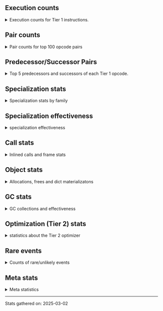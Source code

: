 ## Execution counts

<details>
<summary> Execution counts for Tier 1 instructions. </summary>


The "miss ratio" column shows the percentage of times the instruction
executed that it deoptimized. When this happens, the base unspecialized
instruction is not counted.

<table>
<thead>
<tr>
<th align="left">Name</th>
<th align="right">Base Count</th>
<th align="right">Head Count</th>
<th align="right">Change</th>
</tr>
</thead>
<tbody>
<tr>
<td align="left">JUMP_BACKWARD_NO_JIT</td>
<td align="right">124,220,501</td>
<td align="right">2,418,078</td>
<td align="right">-98.1%</td>
</tr>
<tr>
<td align="left">LOAD_ATTR_CLASS_WITH_METACLASS_CHECK</td>
<td align="right">16,016,957</td>
<td align="right">2,618,089</td>
<td align="right">-83.7%</td>
</tr>
<tr>
<td align="left">CONTAINS_OP_DICT</td>
<td align="right">23,422,359</td>
<td align="right">5,504,367</td>
<td align="right">-76.5%</td>
</tr>
<tr>
<td align="left">LIST_APPEND</td>
<td align="right">4,029,709</td>
<td align="right">1,580,319</td>
<td align="right">-60.8%</td>
</tr>
<tr>
<td align="left">SET_FUNCTION_ATTRIBUTE</td>
<td align="right">8,094,353</td>
<td align="right">3,431,721</td>
<td align="right">-57.6%</td>
</tr>
<tr>
<td align="left">MAKE_FUNCTION</td>
<td align="right">11,017,725</td>
<td align="right">4,917,219</td>
<td align="right">-55.4%</td>
</tr>
<tr>
<td align="left">RETURN_GENERATOR</td>
<td align="right">11,106,741</td>
<td align="right">5,006,243</td>
<td align="right">-54.9%</td>
</tr>
<tr>
<td align="left">FOR_ITER_LIST</td>
<td align="right">48,518,246</td>
<td align="right">22,529,130</td>
<td align="right">-53.6%</td>
</tr>
<tr>
<td align="left">STORE_FAST_LOAD_FAST</td>
<td align="right">3,325,234</td>
<td align="right">1,551,011</td>
<td align="right">-53.4%</td>
</tr>
<tr>
<td align="left">POP_JUMP_IF_NOT_NONE</td>
<td align="right">36,629,606</td>
<td align="right">17,493,592</td>
<td align="right">-52.2%</td>
</tr>
<tr>
<td align="left">FOR_ITER</td>
<td align="right">81,745,553</td>
<td align="right">41,172,149</td>
<td align="right">-49.6%</td>
</tr>
<tr>
<td align="left">FOR_ITER_TUPLE</td>
<td align="right">27,154,050</td>
<td align="right">15,236,933</td>
<td align="right">-43.9%</td>
</tr>
<tr>
<td align="left">MAP_ADD</td>
<td align="right">6,241,723</td>
<td align="right">3,728,229</td>
<td align="right">-40.3%</td>
</tr>
<tr>
<td align="left">UNPACK_SEQUENCE_TWO_TUPLE</td>
<td align="right">82,273,192</td>
<td align="right">50,972,255</td>
<td align="right">-38.0%</td>
</tr>
<tr>
<td align="left">STORE_FAST_STORE_FAST</td>
<td align="right">83,781,696</td>
<td align="right">52,480,291</td>
<td align="right">-37.4%</td>
</tr>
<tr>
<td align="left">CONTAINS_OP</td>
<td align="right">17,325,378</td>
<td align="right">10,999,643</td>
<td align="right">-36.5%</td>
</tr>
<tr>
<td align="left">POP_JUMP_IF_TRUE</td>
<td align="right">77,875,814</td>
<td align="right">49,709,934</td>
<td align="right">-36.2%</td>
</tr>
<tr>
<td align="left">CALL_METHOD_DESCRIPTOR_O</td>
<td align="right">3,306,397</td>
<td align="right">2,235,140</td>
<td align="right">-32.4%</td>
</tr>
<tr>
<td align="left">DICT_MERGE</td>
<td align="right">18,314,081</td>
<td align="right">13,395,525</td>
<td align="right">-26.9%</td>
</tr>
<tr>
<td align="left">LOAD_GLOBAL_MODULE</td>
<td align="right">113,099,835</td>
<td align="right">86,248,663</td>
<td align="right">-23.7%</td>
</tr>
<tr>
<td align="left">BUILD_TUPLE</td>
<td align="right">44,839,196</td>
<td align="right">34,197,458</td>
<td align="right">-23.7%</td>
</tr>
<tr>
<td align="left">LOAD_CONST_MORTAL</td>
<td align="right">25,934,231</td>
<td align="right">19,830,881</td>
<td align="right">-23.5%</td>
</tr>
<tr>
<td align="left">BINARY_OP_SUBSCR_LIST_INT</td>
<td align="right">23,386,593</td>
<td align="right">18,592,072</td>
<td align="right">-20.5%</td>
</tr>
<tr>
<td align="left">CALL_BUILTIN_O</td>
<td align="right">30,484,115</td>
<td align="right">24,575,838</td>
<td align="right">-19.4%</td>
</tr>
<tr>
<td align="left">COPY_FREE_VARS</td>
<td align="right">24,750,351</td>
<td align="right">20,087,633</td>
<td align="right">-18.8%</td>
</tr>
<tr>
<td align="left">BUILD_MAP</td>
<td align="right">26,730,326</td>
<td align="right">21,811,801</td>
<td align="right">-18.4%</td>
</tr>
<tr>
<td align="left">PUSH_NULL</td>
<td align="right">50,009,034</td>
<td align="right">41,693,138</td>
<td align="right">-16.6%</td>
</tr>
<tr>
<td align="left">LOAD_FAST_AND_CLEAR</td>
<td align="right">13,162,825</td>
<td align="right">11,037,806</td>
<td align="right">-16.1%</td>
</tr>
<tr>
<td align="left">CALL_TYPE_1</td>
<td align="right">12,709,406</td>
<td align="right">10,831,960</td>
<td align="right">-14.8%</td>
</tr>
<tr>
<td align="left">GET_ITER</td>
<td align="right">64,301,475</td>
<td align="right">54,959,716</td>
<td align="right">-14.5%</td>
</tr>
<tr>
<td align="left">STORE_FAST</td>
<td align="right">280,977,011</td>
<td align="right">241,038,359</td>
<td align="right">-14.2%</td>
</tr>
<tr>
<td align="left">LOAD_ATTR</td>
<td align="right">78,196,079</td>
<td align="right">67,438,455</td>
<td align="right">-13.8%</td>
</tr>
<tr>
<td align="left">LOAD_FAST_LOAD_FAST</td>
<td align="right">198,231,584</td>
<td align="right">173,307,635</td>
<td align="right">-12.6%</td>
</tr>
<tr>
<td align="left">CALL_PY_EXACT_ARGS</td>
<td align="right">52,791,799</td>
<td align="right">46,732,971</td>
<td align="right">-11.5%</td>
</tr>
<tr>
<td align="left">BUILD_LIST</td>
<td align="right">16,942,402</td>
<td align="right">15,113,831</td>
<td align="right">-10.8%</td>
</tr>
<tr>
<td align="left">LOAD_FAST</td>
<td align="right">759,231,301</td>
<td align="right">684,025,544</td>
<td align="right">-9.9%</td>
</tr>
<tr>
<td align="left">SWAP</td>
<td align="right">35,439,001</td>
<td align="right">32,097,263</td>
<td align="right">-9.4%</td>
</tr>
<tr>
<td align="left">CALL_METHOD_DESCRIPTOR_NOARGS</td>
<td align="right">23,127,206</td>
<td align="right">21,000,825</td>
<td align="right">-9.2%</td>
</tr>
<tr>
<td align="left">CALL_NON_PY_GENERAL</td>
<td align="right">17,450,382</td>
<td align="right">15,882,101</td>
<td align="right">-9.0%</td>
</tr>
<tr>
<td align="left">CALL_LIST_APPEND</td>
<td align="right">19,077,132</td>
<td align="right">17,511,685</td>
<td align="right">-8.2%</td>
</tr>
<tr>
<td align="left">POP_ITER</td>
<td align="right">36,548,454</td>
<td align="right">33,666,137</td>
<td align="right">-7.9%</td>
</tr>
<tr>
<td align="left">TO_BOOL_BOOL</td>
<td align="right">134,040,941</td>
<td align="right">123,475,772</td>
<td align="right">-7.9%</td>
</tr>
<tr>
<td align="left">COMPARE_OP_INT</td>
<td align="right">40,092,192</td>
<td align="right">36,974,325</td>
<td align="right">-7.8%</td>
</tr>
<tr>
<td align="left">CALL_ISINSTANCE</td>
<td align="right">52,114,550</td>
<td align="right">48,186,279</td>
<td align="right">-7.5%</td>
</tr>
<tr>
<td align="left">LOAD_ATTR_METHOD_NO_DICT</td>
<td align="right">71,947,108</td>
<td align="right">66,801,073</td>
<td align="right">-7.2%</td>
</tr>
<tr>
<td align="left">LOAD_GLOBAL_BUILTIN</td>
<td align="right">178,816,474</td>
<td align="right">168,260,685</td>
<td align="right">-5.9%</td>
</tr>
<tr>
<td align="left">POP_JUMP_IF_FALSE</td>
<td align="right">211,649,517</td>
<td align="right">199,769,615</td>
<td align="right">-5.6%</td>
</tr>
<tr>
<td align="left">NOP</td>
<td align="right">26,231,811</td>
<td align="right">24,793,248</td>
<td align="right">-5.5%</td>
</tr>
<tr>
<td align="left">IS_OP</td>
<td align="right">37,289,179</td>
<td align="right">35,576,429</td>
<td align="right">-4.6%</td>
</tr>
<tr>
<td align="left">COPY</td>
<td align="right">3,694,511</td>
<td align="right">3,550,298</td>
<td align="right">-3.9%</td>
</tr>
<tr>
<td align="left">LOAD_ATTR_NONDESCRIPTOR_NO_DICT</td>
<td align="right">46,644,866</td>
<td align="right">44,931,017</td>
<td align="right">-3.7%</td>
</tr>
<tr>
<td align="left">BINARY_OP_SUBTRACT_INT</td>
<td align="right">1,810,991</td>
<td align="right">1,758,224</td>
<td align="right">-2.9%</td>
</tr>
<tr>
<td align="left">EXTENDED_ARG</td>
<td align="right">18,560,118</td>
<td align="right">18,121,117</td>
<td align="right">-2.4%</td>
</tr>
<tr>
<td align="left">BINARY_OP</td>
<td align="right">45,626,468</td>
<td align="right">44,639,629</td>
<td align="right">-2.2%</td>
</tr>
<tr>
<td align="left">POP_TOP</td>
<td align="right">47,226,860</td>
<td align="right">46,248,814</td>
<td align="right">-2.1%</td>
</tr>
<tr>
<td align="left">LOAD_SUPER_ATTR</td>
<td align="right">60</td>
<td align="right">61</td>
<td align="right">1.7%</td>
</tr>
<tr>
<td align="left">JUMP_BACKWARD</td>
<td align="right">913</td>
<td align="right">926</td>
<td align="right">1.4%</td>
</tr>
<tr>
<td align="left">UNARY_NEGATIVE</td>
<td align="right">461,771</td>
<td align="right">456,549</td>
<td align="right">-1.1%</td>
</tr>
<tr>
<td align="left">TO_BOOL_INT</td>
<td align="right">15,740,946</td>
<td align="right">15,565,739</td>
<td align="right">-1.1%</td>
</tr>
<tr>
<td align="left">BINARY_OP_SUBSCR_DICT</td>
<td align="right">2,617,106</td>
<td align="right">2,588,717</td>
<td align="right">-1.1%</td>
</tr>
<tr>
<td align="left">BINARY_OP_ADD_INT</td>
<td align="right">9,991,060</td>
<td align="right">9,899,098</td>
<td align="right">-0.9%</td>
</tr>
<tr>
<td align="left">RESUME</td>
<td align="right">2,961</td>
<td align="right">2,981</td>
<td align="right">0.7%</td>
</tr>
<tr>
<td align="left">LOAD_GLOBAL</td>
<td align="right">18,027</td>
<td align="right">18,142</td>
<td align="right">0.6%</td>
</tr>
<tr>
<td align="left">COMPARE_OP</td>
<td align="right">30,395,246</td>
<td align="right">30,213,484</td>
<td align="right">-0.6%</td>
</tr>
<tr>
<td align="left">CALL_TUPLE_1</td>
<td align="right">4,614,368</td>
<td align="right">4,587,523</td>
<td align="right">-0.6%</td>
</tr>
<tr>
<td align="left">FOR_ITER_RANGE</td>
<td align="right">8,979,682</td>
<td align="right">8,933,154</td>
<td align="right">-0.5%</td>
</tr>
<tr>
<td align="left">STORE_SUBSCR_LIST_INT</td>
<td align="right">15,988,029</td>
<td align="right">15,912,062</td>
<td align="right">-0.5%</td>
</tr>
<tr>
<td align="left">POP_JUMP_IF_NONE</td>
<td align="right">9,382,715</td>
<td align="right">9,424,540</td>
<td align="right">0.4%</td>
</tr>
<tr>
<td align="left">UNPACK_SEQUENCE</td>
<td align="right">8,994</td>
<td align="right">9,033</td>
<td align="right">0.4%</td>
</tr>
<tr>
<td align="left">LOAD_SMALL_INT</td>
<td align="right">49,299,150</td>
<td align="right">49,103,984</td>
<td align="right">-0.4%</td>
</tr>
<tr>
<td align="left">JUMP_FORWARD</td>
<td align="right">4,713,554</td>
<td align="right">4,695,122</td>
<td align="right">-0.4%</td>
</tr>
<tr>
<td align="left">LOAD_ATTR_METHOD_WITH_VALUES</td>
<td align="right">24,172,214</td>
<td align="right">24,264,584</td>
<td align="right">0.4%</td>
</tr>
<tr>
<td align="left">LOAD_ATTR_SLOT</td>
<td align="right">75,549,697</td>
<td align="right">75,263,292</td>
<td align="right">-0.4%</td>
</tr>
<tr>
<td align="left">CALL</td>
<td align="right">24,157</td>
<td align="right">24,237</td>
<td align="right">0.3%</td>
</tr>
<tr>
<td align="left">CALL_METHOD_DESCRIPTOR_FAST</td>
<td align="right">18,027,028</td>
<td align="right">18,079,578</td>
<td align="right">0.3%</td>
</tr>
<tr>
<td align="left">YIELD_VALUE</td>
<td align="right">17,768,209</td>
<td align="right">17,819,158</td>
<td align="right">0.3%</td>
</tr>
<tr>
<td align="left">CALL_BUILTIN_CLASS</td>
<td align="right">6,830,995</td>
<td align="right">6,811,948</td>
<td align="right">-0.3%</td>
</tr>
<tr>
<td align="left">LOAD_CONST</td>
<td align="right">10,957</td>
<td align="right">10,978</td>
<td align="right">0.2%</td>
</tr>
<tr>
<td align="left">LOAD_DEREF</td>
<td align="right">53,285,162</td>
<td align="right">53,370,391</td>
<td align="right">0.2%</td>
</tr>
<tr>
<td align="left">CALL_KW</td>
<td align="right">1,440</td>
<td align="right">1,442</td>
<td align="right">0.1%</td>
</tr>
<tr>
<td align="left">END_FOR</td>
<td align="right">17,044</td>
<td align="right">17,027</td>
<td align="right">-0.1%</td>
</tr>
<tr>
<td align="left">BINARY_OP_EXTEND</td>
<td align="right">744,715</td>
<td align="right">744,124</td>
<td align="right">-0.1%</td>
</tr>
<tr>
<td align="left">LOAD_ATTR_PROPERTY</td>
<td align="right">21,695,679</td>
<td align="right">21,709,057</td>
<td align="right">0.1%</td>
</tr>
<tr>
<td align="left">INTERPRETER_EXIT</td>
<td align="right">98,017,566</td>
<td align="right">98,063,243</td>
<td align="right">0.0%</td>
</tr>
<tr>
<td align="left">RESUME_CHECK</td>
<td align="right">199,469,819</td>
<td align="right">199,560,821</td>
<td align="right">0.0%</td>
</tr>
<tr>
<td align="left">FOR_ITER_GEN</td>
<td align="right">147,688</td>
<td align="right">147,627</td>
<td align="right">-0.0%</td>
</tr>
<tr>
<td align="left">CALL_BOUND_METHOD_GENERAL</td>
<td align="right">165,551</td>
<td align="right">165,483</td>
<td align="right">-0.0%</td>
</tr>
<tr>
<td align="left">BINARY_OP_SUBSCR_GETITEM</td>
<td align="right">20,676</td>
<td align="right">20,684</td>
<td align="right">0.0%</td>
</tr>
<tr>
<td align="left">LOAD_ATTR_MODULE</td>
<td align="right">493,773</td>
<td align="right">493,593</td>
<td align="right">-0.0%</td>
</tr>
<tr>
<td align="left">LOAD_CONST_IMMORTAL</td>
<td align="right">115,517,971</td>
<td align="right">115,551,916</td>
<td align="right">0.0%</td>
</tr>
<tr>
<td align="left">CALL_BUILTIN_FAST</td>
<td align="right">33,146,212</td>
<td align="right">33,137,899</td>
<td align="right">-0.0%</td>
</tr>
<tr>
<td align="left">BUILD_SET</td>
<td align="right">40,320</td>
<td align="right">40,329</td>
<td align="right">0.0%</td>
</tr>
<tr>
<td align="left">RETURN_VALUE</td>
<td align="right">182,037,093</td>
<td align="right">182,077,200</td>
<td align="right">0.0%</td>
</tr>
<tr>
<td align="left">UNPACK_SEQUENCE_TUPLE</td>
<td align="right">1,287,638</td>
<td align="right">1,287,380</td>
<td align="right">-0.0%</td>
</tr>
<tr>
<td align="left">STORE_DEREF</td>
<td align="right">6,787,183</td>
<td align="right">6,786,015</td>
<td align="right">-0.0%</td>
</tr>
<tr>
<td align="left">CONTAINS_OP_SET</td>
<td align="right">78,665</td>
<td align="right">78,672</td>
<td align="right">0.0%</td>
</tr>
<tr>
<td align="left">EXIT_INIT_CHECK</td>
<td align="right">654,451</td>
<td align="right">654,501</td>
<td align="right">0.0%</td>
</tr>
<tr>
<td align="left">CALL_ALLOC_AND_ENTER_INIT</td>
<td align="right">654,467</td>
<td align="right">654,517</td>
<td align="right">0.0%</td>
</tr>
<tr>
<td align="left">CALL_BOUND_METHOD_EXACT_ARGS</td>
<td align="right">18,632,484</td>
<td align="right">18,631,070</td>
<td align="right">-0.0%</td>
</tr>
<tr>
<td align="left">STORE_SUBSCR</td>
<td align="right">2,585,459</td>
<td align="right">2,585,270</td>
<td align="right">-0.0%</td>
</tr>
<tr>
<td align="left">RAISE_VARARGS</td>
<td align="right">83,117</td>
<td align="right">83,123</td>
<td align="right">0.0%</td>
</tr>
<tr>
<td align="left">UNPACK_SEQUENCE_LIST</td>
<td align="right">141,392</td>
<td align="right">141,401</td>
<td align="right">0.0%</td>
</tr>
<tr>
<td align="left">GET_YIELD_FROM_ITER</td>
<td align="right">389,890</td>
<td align="right">389,914</td>
<td align="right">0.0%</td>
</tr>
<tr>
<td align="left">LOAD_ATTR_NONDESCRIPTOR_WITH_VALUES</td>
<td align="right">1,221,273</td>
<td align="right">1,221,347</td>
<td align="right">0.0%</td>
</tr>
<tr>
<td align="left">CHECK_EXC_MATCH</td>
<td align="right">655,178</td>
<td align="right">655,215</td>
<td align="right">0.0%</td>
</tr>
<tr>
<td align="left">POP_EXCEPT</td>
<td align="right">655,178</td>
<td align="right">655,215</td>
<td align="right">0.0%</td>
</tr>
<tr>
<td align="left">PUSH_EXC_INFO</td>
<td align="right">655,178</td>
<td align="right">655,215</td>
<td align="right">0.0%</td>
</tr>
<tr>
<td align="left">MAKE_CELL</td>
<td align="right">4,497,378</td>
<td align="right">4,497,614</td>
<td align="right">0.0%</td>
</tr>
<tr>
<td align="left">JUMP_BACKWARD_NO_INTERRUPT</td>
<td align="right">746,001</td>
<td align="right">745,966</td>
<td align="right">-0.0%</td>
</tr>
<tr>
<td align="left">STORE_ATTR_SLOT</td>
<td align="right">6,622,517</td>
<td align="right">6,622,208</td>
<td align="right">-0.0%</td>
</tr>
<tr>
<td align="left">CALL_PY_GENERAL</td>
<td align="right">4,001,900</td>
<td align="right">4,001,725</td>
<td align="right">-0.0%</td>
</tr>
<tr>
<td align="left">TO_BOOL_NONE</td>
<td align="right">1,966,498</td>
<td align="right">1,966,414</td>
<td align="right">-0.0%</td>
</tr>
<tr>
<td align="left">STORE_ATTR</td>
<td align="right">175,327</td>
<td align="right">175,334</td>
<td align="right">0.0%</td>
</tr>
<tr>
<td align="left">LOAD_ATTR_CLASS</td>
<td align="right">1,389,703</td>
<td align="right">1,389,649</td>
<td align="right">-0.0%</td>
</tr>
<tr>
<td align="left">STORE_ATTR_INSTANCE_VALUE</td>
<td align="right">2,281,501</td>
<td align="right">2,281,578</td>
<td align="right">0.0%</td>
</tr>
<tr>
<td align="left">SEND_GEN</td>
<td align="right">746,307</td>
<td align="right">746,331</td>
<td align="right">0.0%</td>
</tr>
<tr>
<td align="left">CALL_INTRINSIC_1</td>
<td align="right">1,028,486</td>
<td align="right">1,028,518</td>
<td align="right">0.0%</td>
</tr>
<tr>
<td align="left">LIST_EXTEND</td>
<td align="right">1,029,082</td>
<td align="right">1,029,114</td>
<td align="right">0.0%</td>
</tr>
<tr>
<td align="left">CALL_BUILTIN_FAST_WITH_KEYWORDS</td>
<td align="right">4,469,174</td>
<td align="right">4,469,038</td>
<td align="right">-0.0%</td>
</tr>
<tr>
<td align="left">TO_BOOL_LIST</td>
<td align="right">2,008,534</td>
<td align="right">2,008,486</td>
<td align="right">-0.0%</td>
</tr>
<tr>
<td align="left">COMPARE_OP_FLOAT</td>
<td align="right">427,554</td>
<td align="right">427,545</td>
<td align="right">-0.0%</td>
</tr>
<tr>
<td align="left">TO_BOOL_ALWAYS_TRUE</td>
<td align="right">172,052</td>
<td align="right">172,049</td>
<td align="right">-0.0%</td>
</tr>
<tr>
<td align="left">IMPORT_NAME</td>
<td align="right">5,752,841</td>
<td align="right">5,752,773</td>
<td align="right">-0.0%</td>
</tr>
<tr>
<td align="left">UNARY_NOT</td>
<td align="right">4,181,691</td>
<td align="right">4,181,649</td>
<td align="right">-0.0%</td>
</tr>
<tr>
<td align="left">IMPORT_FROM</td>
<td align="right">6,589,294</td>
<td align="right">6,589,238</td>
<td align="right">-0.0%</td>
</tr>
<tr>
<td align="left">COMPARE_OP_STR</td>
<td align="right">10,916,567</td>
<td align="right">10,916,476</td>
<td align="right">-0.0%</td>
</tr>
<tr>
<td align="left">STORE_SUBSCR_DICT</td>
<td align="right">1,754,544</td>
<td align="right">1,754,530</td>
<td align="right">-0.0%</td>
</tr>
<tr>
<td align="left">LOAD_SUPER_ATTR_ATTR</td>
<td align="right">942,670</td>
<td align="right">942,663</td>
<td align="right">-0.0%</td>
</tr>
<tr>
<td align="left">TO_BOOL</td>
<td align="right">9,777,982</td>
<td align="right">9,777,921</td>
<td align="right">-0.0%</td>
</tr>
<tr>
<td align="left">LOAD_ATTR_INSTANCE_VALUE</td>
<td align="right">6,025,973</td>
<td align="right">6,026,004</td>
<td align="right">0.0%</td>
</tr>
<tr>
<td align="left">BINARY_OP_SUBSCR_TUPLE_INT</td>
<td align="right">6,744,350</td>
<td align="right">6,744,384</td>
<td align="right">0.0%</td>
</tr>
<tr>
<td align="left">BINARY_OP_MULTIPLY_INT</td>
<td align="right">2,195,081</td>
<td align="right">2,195,090</td>
<td align="right">0.0%</td>
</tr>
<tr>
<td align="left">CALL_FUNCTION_EX</td>
<td align="right">21,977,351</td>
<td align="right">21,977,403</td>
<td align="right">0.0%</td>
</tr>
<tr>
<td align="left">LOAD_SUPER_ATTR_METHOD</td>
<td align="right">1,323,322</td>
<td align="right">1,323,325</td>
<td align="right">0.0%</td>
</tr>
<tr>
<td align="left">CALL_KW_NON_PY</td>
<td align="right">597,629</td>
<td align="right">597,628</td>
<td align="right">-0.0%</td>
</tr>
<tr>
<td align="left">CALL_LEN</td>
<td align="right">21,985,803</td>
<td align="right">21,985,769</td>
<td align="right">-0.0%</td>
</tr>
<tr>
<td align="left">LOAD_FAST_CHECK</td>
<td align="right">1,244,535</td>
<td align="right">1,244,534</td>
<td align="right">-0.0%</td>
</tr>
<tr>
<td align="left">CALL_KW_PY</td>
<td align="right">7,541,332</td>
<td align="right">7,541,338</td>
<td align="right">0.0%</td>
</tr>
<tr>
<td align="left">DELETE_FAST</td>
<td align="right">1,036,043</td>
<td align="right">1,036,043</td>
<td align="right">0.0%</td>
</tr>
<tr>
<td align="left">BINARY_OP_ADD_UNICODE</td>
<td align="right">389,282</td>
<td align="right">389,282</td>
<td align="right">0.0%</td>
</tr>
<tr>
<td align="left">END_SEND</td>
<td align="right">372,870</td>
<td align="right">372,870</td>
<td align="right">0.0%</td>
</tr>
<tr>
<td align="left">TO_BOOL_STR</td>
<td align="right">339,309</td>
<td align="right">339,309</td>
<td align="right">0.0%</td>
</tr>
<tr>
<td align="left">SEND</td>
<td align="right">270,096</td>
<td align="right">270,096</td>
<td align="right">0.0%</td>
</tr>
<tr>
<td align="left">FORMAT_SIMPLE</td>
<td align="right">178,536</td>
<td align="right">178,536</td>
<td align="right">0.0%</td>
</tr>
<tr>
<td align="left">CONVERT_VALUE</td>
<td align="right">178,534</td>
<td align="right">178,534</td>
<td align="right">0.0%</td>
</tr>
<tr>
<td align="left">CALL_STR_1</td>
<td align="right">133,724</td>
<td align="right">133,724</td>
<td align="right">0.0%</td>
</tr>
<tr>
<td align="left">BUILD_STRING</td>
<td align="right">89,010</td>
<td align="right">89,010</td>
<td align="right">0.0%</td>
</tr>
<tr>
<td align="left">SET_ADD</td>
<td align="right">14,629</td>
<td align="right">14,629</td>
<td align="right">0.0%</td>
</tr>
<tr>
<td align="left">BINARY_SLICE</td>
<td align="right">10,217</td>
<td align="right">10,217</td>
<td align="right">0.0%</td>
</tr>
<tr>
<td align="left">STORE_NAME</td>
<td align="right">9,212</td>
<td align="right">9,212</td>
<td align="right">0.0%</td>
</tr>
<tr>
<td align="left">LOAD_NAME</td>
<td align="right">8,941</td>
<td align="right">8,941</td>
<td align="right">0.0%</td>
</tr>
<tr>
<td align="left">LOAD_SPECIAL</td>
<td align="right">4,150</td>
<td align="right">4,150</td>
<td align="right">0.0%</td>
</tr>
<tr>
<td align="left">CALL_METHOD_DESCRIPTOR_FAST_WITH_KEYWORDS</td>
<td align="right">2,645</td>
<td align="right">2,645</td>
<td align="right">0.0%</td>
</tr>
<tr>
<td align="left">RERAISE</td>
<td align="right">1,679</td>
<td align="right">1,679</td>
<td align="right">0.0%</td>
</tr>
<tr>
<td align="left">BINARY_OP_SUBSCR_STR_INT</td>
<td align="right">1,455</td>
<td align="right">1,455</td>
<td align="right">0.0%</td>
</tr>
<tr>
<td align="left">DELETE_SUBSCR</td>
<td align="right">1,055</td>
<td align="right">1,055</td>
<td align="right">0.0%</td>
</tr>
<tr>
<td align="left">STORE_SLICE</td>
<td align="right">591</td>
<td align="right">591</td>
<td align="right">0.0%</td>
</tr>
<tr>
<td align="left">BINARY_OP_SUBTRACT_FLOAT</td>
<td align="right">447</td>
<td align="right">447</td>
<td align="right">0.0%</td>
</tr>
<tr>
<td align="left">CALL_KW_BOUND_METHOD</td>
<td align="right">394</td>
<td align="right">394</td>
<td align="right">0.0%</td>
</tr>
<tr>
<td align="left">BINARY_OP_ADD_FLOAT</td>
<td align="right">255</td>
<td align="right">255</td>
<td align="right">0.0%</td>
</tr>
<tr>
<td align="left">BUILD_SLICE</td>
<td align="right">200</td>
<td align="right">200</td>
<td align="right">0.0%</td>
</tr>
<tr>
<td align="left">LOAD_BUILD_CLASS</td>
<td align="right">133</td>
<td align="right">133</td>
<td align="right">0.0%</td>
</tr>
<tr>
<td align="left">LOAD_LOCALS</td>
<td align="right">127</td>
<td align="right">127</td>
<td align="right">0.0%</td>
</tr>
<tr>
<td align="left">BINARY_OP_INPLACE_ADD_UNICODE</td>
<td align="right">102</td>
<td align="right">102</td>
<td align="right">0.0%</td>
</tr>
<tr>
<td align="left">LOAD_ATTR_METHOD_LAZY_DICT</td>
<td align="right">92</td>
<td align="right">92</td>
<td align="right">0.0%</td>
</tr>
<tr>
<td align="left">DELETE_NAME</td>
<td align="right">6</td>
<td align="right">6</td>
<td align="right">0.0%</td>
</tr>
<tr>
<td align="left">BINARY_OP_MULTIPLY_FLOAT</td>
<td align="right">3</td>
<td align="right">3</td>
<td align="right">0.0%</td>
</tr>
<tr>
<td align="left">DICT_UPDATE</td>
<td align="right">1</td>
<td align="right">1</td>
<td align="right">0.0%</td>
</tr>
<tr>
<td align="left">STORE_GLOBAL</td>
<td align="right">1</td>
<td align="right">1</td>
<td align="right">0.0%</td>
</tr>
<tr>
<td align="left">JUMP_BACKWARD_JIT</td>
<td align="right"></td>
<td align="right">42,372,259</td>
<td align="right"></td>
</tr>
<tr>
<td align="left">ENTER_EXECUTOR</td>
<td align="right"></td>
<td align="right">27,964,247</td>
<td align="right"></td>
</tr>
<tr>
<td align="left">NOT_TAKEN</td>
<td align="right"></td>
<td align="right">363,213</td>
<td align="right"></td>
</tr>
</tbody>
</table>


</details>

## Pair counts

<details>
<summary> Pair counts for top 100 opcode pairs </summary>


Pairs of specialized operations that deoptimize and are then followed by
the corresponding unspecialized instruction are not counted as pairs.

Not included in comparative output.


</details>

## Predecessor/Successor Pairs

<details>
<summary> Top 5 predecessors and successors of each Tier 1 opcode. </summary>


This does not include the unspecialized instructions that occur after a
specialized instruction deoptimizes.

Not included in comparative output.


</details>

## Specialization stats

<details>
<summary> Specialization stats by family </summary>

### BINARY_OP

<details>
<summary> specialization stats for BINARY_OP family </summary>

<table>
<thead>
<tr>
<th align="left">Kind</th>
<th align="right">Base Count</th>
<th align="right">Base Ratio</th>
<th align="right">Head Count</th>
<th align="right">Head Ratio</th>
<th align="right">Change</th>
</tr>
</thead>
<tbody>
<tr>
<td align="left">
hit
<details>
<summary>ⓘ</summary>

Specialized instructions that complete.
</details>
</td>
<td align="right">47,841,467</td>
<td align="right">51.2%</td>
<td align="right">42,873,360</td>
<td align="right">49.0%</td>
<td align="right">-10.4%</td>
</tr>
<tr>
<td align="left">
deferred
<details>
<summary>ⓘ</summary>

Lists the number of "deferred" (i.e. not specialized) instructions executed.
</details>
</td>
<td align="right">45,595,048</td>
<td align="right">48.7%</td>
<td align="right">44,608,340</td>
<td align="right">50.9%</td>
<td align="right">-2.2%</td>
</tr>
<tr>
<td align="left">
miss
<details>
<summary>ⓘ</summary>

Specialized instructions that deopt.
</details>
</td>
<td align="right">60,649</td>
<td align="right">0.1%</td>
<td align="right">60,577</td>
<td align="right">0.1%</td>
<td align="right">-0.1%</td>
</tr>
</tbody>
</table>

<table>
<thead>
<tr>
<th align="left">Success</th>
<th align="right">Base Count</th>
<th align="right">Base Ratio</th>
<th align="right">Head Count</th>
<th align="right">Head Ratio</th>
<th align="right">Change</th>
</tr>
</thead>
<tbody>
<tr>
<td align="left">Success</td>
<td align="right">3,241</td>
<td align="right">10.0%</td>
<td align="right">3,284</td>
<td align="right">10.1%</td>
<td align="right">1.3%</td>
</tr>
<tr>
<td align="left">Failure</td>
<td align="right">29,325</td>
<td align="right">90.0%</td>
<td align="right">29,151</td>
<td align="right">89.9%</td>
<td align="right">-0.6%</td>
</tr>
</tbody>
</table>

<table>
<thead>
<tr>
<th align="left">Failure kind</th>
<th align="right">Base Count</th>
<th align="right">Base Ratio</th>
<th align="right">Head Count</th>
<th align="right">Head Ratio</th>
<th align="right">Change</th>
</tr>
</thead>
<tbody>
<tr>
<td align="left">multiply different types</td>
<td align="right">2,353</td>
<td align="right">8.0%</td>
<td align="right">2,142</td>
<td align="right">7.3%</td>
<td align="right">-9.0%</td>
</tr>
<tr>
<td align="left">multiply other</td>
<td align="right">738</td>
<td align="right">2.5%</td>
<td align="right">716</td>
<td align="right">2.5%</td>
<td align="right">-3.0%</td>
</tr>
<tr>
<td align="left">subscr list slice</td>
<td align="right">276</td>
<td align="right">0.9%</td>
<td align="right">270</td>
<td align="right">0.9%</td>
<td align="right">-2.2%</td>
</tr>
<tr>
<td align="left">and other</td>
<td align="right">208</td>
<td align="right">0.7%</td>
<td align="right">212</td>
<td align="right">0.7%</td>
<td align="right">1.9%</td>
</tr>
<tr>
<td align="left">floor divide</td>
<td align="right">363</td>
<td align="right">1.2%</td>
<td align="right">367</td>
<td align="right">1.3%</td>
<td align="right">1.1%</td>
</tr>
<tr>
<td align="left">lshift</td>
<td align="right">91</td>
<td align="right">0.3%</td>
<td align="right">92</td>
<td align="right">0.3%</td>
<td align="right">1.1%</td>
</tr>
<tr>
<td align="left">power</td>
<td align="right">982</td>
<td align="right">3.3%</td>
<td align="right">989</td>
<td align="right">3.4%</td>
<td align="right">0.7%</td>
</tr>
<tr>
<td align="left">subscr</td>
<td align="right">6,287</td>
<td align="right">21.4%</td>
<td align="right">6,330</td>
<td align="right">21.7%</td>
<td align="right">0.7%</td>
</tr>
<tr>
<td align="left">add different types</td>
<td align="right">1,007</td>
<td align="right">3.4%</td>
<td align="right">1,001</td>
<td align="right">3.4%</td>
<td align="right">-0.6%</td>
</tr>
<tr>
<td align="left">subtract different types</td>
<td align="right">571</td>
<td align="right">1.9%</td>
<td align="right">569</td>
<td align="right">2.0%</td>
<td align="right">-0.4%</td>
</tr>
<tr>
<td align="left">rshift</td>
<td align="right">1,211</td>
<td align="right">4.1%</td>
<td align="right">1,208</td>
<td align="right">4.1%</td>
<td align="right">-0.2%</td>
</tr>
<tr>
<td align="left">and int</td>
<td align="right">3,901</td>
<td align="right">13.3%</td>
<td align="right">3,910</td>
<td align="right">13.4%</td>
<td align="right">0.2%</td>
</tr>
<tr>
<td align="left">add other</td>
<td align="right">2,898</td>
<td align="right">9.9%</td>
<td align="right">2,904</td>
<td align="right">10.0%</td>
<td align="right">0.2%</td>
</tr>
<tr>
<td align="left">subscr tuple slice</td>
<td align="right">625</td>
<td align="right">2.1%</td>
<td align="right">626</td>
<td align="right">2.1%</td>
<td align="right">0.2%</td>
</tr>
<tr>
<td align="left">remainder</td>
<td align="right">706</td>
<td align="right">2.4%</td>
<td align="right">705</td>
<td align="right">2.4%</td>
<td align="right">-0.1%</td>
</tr>
<tr>
<td align="left">true divide different types</td>
<td align="right">1,085</td>
<td align="right">3.7%</td>
<td align="right">1,086</td>
<td align="right">3.7%</td>
<td align="right">0.1%</td>
</tr>
<tr>
<td align="left">subtract other</td>
<td align="right">3,221</td>
<td align="right">11.0%</td>
<td align="right">3,221</td>
<td align="right">11.0%</td>
<td align="right">0.0%</td>
</tr>
<tr>
<td align="left">or</td>
<td align="right">2,225</td>
<td align="right">7.6%</td>
<td align="right">2,225</td>
<td align="right">7.6%</td>
<td align="right">0.0%</td>
</tr>
<tr>
<td align="left">out of range</td>
<td align="right">422</td>
<td align="right">1.4%</td>
<td align="right">422</td>
<td align="right">1.4%</td>
<td align="right">0.0%</td>
</tr>
<tr>
<td align="left">true divide other</td>
<td align="right">155</td>
<td align="right">0.5%</td>
<td align="right">155</td>
<td align="right">0.5%</td>
<td align="right">0.0%</td>
</tr>
<tr>
<td align="left">true divide float</td>
<td align="right"></td>
<td align="right"></td>
<td align="right">1</td>
<td align="right">0.0%</td>
<td align="right"></td>
</tr>
</tbody>
</table>


</details>

### BINARY_SLICE

<details>
<summary> specialization stats for BINARY_SLICE family </summary>

<table>
<thead>
<tr>
<th align="left">Kind</th>
<th align="right">Base Count</th>
<th align="right">Base Ratio</th>
<th align="right">Head Count</th>
<th align="right">Head Ratio</th>
<th align="right">Change</th>
</tr>
</thead>
<tbody>
<tr>
<td align="left">
deferred
<details>
<summary>ⓘ</summary>

Lists the number of "deferred" (i.e. not specialized) instructions executed.
</details>
</td>
<td align="right">10,217</td>
<td align="right">100.0%</td>
<td align="right">10,217</td>
<td align="right">100.0%</td>
<td align="right">0.0%</td>
</tr>
</tbody>
</table>


</details>

### CALL

<details>
<summary> specialization stats for CALL family </summary>

<table>
<thead>
<tr>
<th align="left">Kind</th>
<th align="right">Base Count</th>
<th align="right">Base Ratio</th>
<th align="right">Head Count</th>
<th align="right">Head Ratio</th>
<th align="right">Change</th>
</tr>
</thead>
<tbody>
<tr>
<td align="left">
hit
<details>
<summary>ⓘ</summary>

Specialized instructions that complete.
</details>
</td>
<td align="right">295,935,187</td>
<td align="right">92.2%</td>
<td align="right">273,343,355</td>
<td align="right">91.6%</td>
<td align="right">-7.6%</td>
</tr>
<tr>
<td align="left">
deferred
<details>
<summary>ⓘ</summary>

Lists the number of "deferred" (i.e. not specialized) instructions executed.
</details>
</td>
<td align="right">24,422,726</td>
<td align="right">7.6%</td>
<td align="right">24,473,144</td>
<td align="right">8.2%</td>
<td align="right">0.2%</td>
</tr>
<tr>
<td align="left">
miss
<details>
<summary>ⓘ</summary>

Specialized instructions that deopt.
</details>
</td>
<td align="right">24,883,627</td>
<td align="right">7.8%</td>
<td align="right">24,934,955</td>
<td align="right">8.4%</td>
<td align="right">0.2%</td>
</tr>
</tbody>
</table>

<table>
<thead>
<tr>
<th align="left">Success</th>
<th align="right">Base Count</th>
<th align="right">Base Ratio</th>
<th align="right">Head Count</th>
<th align="right">Head Ratio</th>
<th align="right">Change</th>
</tr>
</thead>
<tbody>
<tr>
<td align="left">Success</td>
<td align="right">485,058</td>
<td align="right">100.0%</td>
<td align="right">486,048</td>
<td align="right">100.0%</td>
<td align="right">0.2%</td>
</tr>
<tr>
<td align="left">Failure</td>
<td align="right">0</td>
<td align="right">0.0%</td>
<td align="right">0</td>
<td align="right">0.0%</td>
<td align="right"></td>
</tr>
</tbody>
</table>


</details>

### CALL_KW

<details>
<summary> specialization stats for CALL_KW family </summary>

<table>
<thead>
<tr>
<th align="left">Kind</th>
<th align="right">Base Count</th>
<th align="right">Base Ratio</th>
<th align="right">Head Count</th>
<th align="right">Head Ratio</th>
<th align="right">Change</th>
</tr>
</thead>
<tbody>
<tr>
<td align="left">
deferred
<details>
<summary>ⓘ</summary>

Lists the number of "deferred" (i.e. not specialized) instructions executed.
</details>
</td>
<td align="right">3,183</td>
<td align="right">75.0%</td>
<td align="right">3,185</td>
<td align="right">75.0%</td>
<td align="right">0.1%</td>
</tr>
<tr>
<td align="left">
miss
<details>
<summary>ⓘ</summary>

Specialized instructions that deopt.
</details>
</td>
<td align="right">2,805</td>
<td align="right">66.1%</td>
<td align="right">2,805</td>
<td align="right">66.0%</td>
<td align="right">0.0%</td>
</tr>
</tbody>
</table>

<table>
<thead>
<tr>
<th align="left">Success</th>
<th align="right">Base Count</th>
<th align="right">Base Ratio</th>
<th align="right">Head Count</th>
<th align="right">Head Ratio</th>
<th align="right">Change</th>
</tr>
</thead>
<tbody>
<tr>
<td align="left">Success</td>
<td align="right">1,062</td>
<td align="right">100.0%</td>
<td align="right">1,062</td>
<td align="right">100.0%</td>
<td align="right">0.0%</td>
</tr>
<tr>
<td align="left">Failure</td>
<td align="right">0</td>
<td align="right">0.0%</td>
<td align="right">0</td>
<td align="right">0.0%</td>
<td align="right"></td>
</tr>
</tbody>
</table>


</details>

### COMPARE_OP

<details>
<summary> specialization stats for COMPARE_OP family </summary>

<table>
<thead>
<tr>
<th align="left">Kind</th>
<th align="right">Base Count</th>
<th align="right">Base Ratio</th>
<th align="right">Head Count</th>
<th align="right">Head Ratio</th>
<th align="right">Change</th>
</tr>
</thead>
<tbody>
<tr>
<td align="left">
hit
<details>
<summary>ⓘ</summary>

Specialized instructions that complete.
</details>
</td>
<td align="right">51,026,647</td>
<td align="right">62.4%</td>
<td align="right">47,907,620</td>
<td align="right">61.0%</td>
<td align="right">-6.1%</td>
</tr>
<tr>
<td align="left">
deferred
<details>
<summary>ⓘ</summary>

Lists the number of "deferred" (i.e. not specialized) instructions executed.
</details>
</td>
<td align="right">30,356,658</td>
<td align="right">37.1%</td>
<td align="right">30,174,906</td>
<td align="right">38.4%</td>
<td align="right">-0.6%</td>
</tr>
<tr>
<td align="left">
miss
<details>
<summary>ⓘ</summary>

Specialized instructions that deopt.
</details>
</td>
<td align="right">409,666</td>
<td align="right">0.5%</td>
<td align="right">410,726</td>
<td align="right">0.5%</td>
<td align="right">0.3%</td>
</tr>
</tbody>
</table>

<table>
<thead>
<tr>
<th align="left">Success</th>
<th align="right">Base Count</th>
<th align="right">Base Ratio</th>
<th align="right">Head Count</th>
<th align="right">Head Ratio</th>
<th align="right">Change</th>
</tr>
</thead>
<tbody>
<tr>
<td align="left">Success</td>
<td align="right">8,839</td>
<td align="right">19.1%</td>
<td align="right">8,859</td>
<td align="right">19.1%</td>
<td align="right">0.2%</td>
</tr>
<tr>
<td align="left">Failure</td>
<td align="right">37,422</td>
<td align="right">80.9%</td>
<td align="right">37,412</td>
<td align="right">80.9%</td>
<td align="right">-0.0%</td>
</tr>
</tbody>
</table>

<table>
<thead>
<tr>
<th align="left">Failure kind</th>
<th align="right">Base Count</th>
<th align="right">Base Ratio</th>
<th align="right">Head Count</th>
<th align="right">Head Ratio</th>
<th align="right">Change</th>
</tr>
</thead>
<tbody>
<tr>
<td align="left">baseobject</td>
<td align="right">118</td>
<td align="right">0.3%</td>
<td align="right">114</td>
<td align="right">0.3%</td>
<td align="right">-3.4%</td>
</tr>
<tr>
<td align="left">set</td>
<td align="right">137</td>
<td align="right">0.4%</td>
<td align="right">134</td>
<td align="right">0.4%</td>
<td align="right">-2.2%</td>
</tr>
<tr>
<td align="left">bool</td>
<td align="right">1,436</td>
<td align="right">3.8%</td>
<td align="right">1,454</td>
<td align="right">3.9%</td>
<td align="right">1.3%</td>
</tr>
<tr>
<td align="left">other</td>
<td align="right">6,462</td>
<td align="right">17.3%</td>
<td align="right">6,411</td>
<td align="right">17.1%</td>
<td align="right">-0.8%</td>
</tr>
<tr>
<td align="left">big int</td>
<td align="right">14,104</td>
<td align="right">37.7%</td>
<td align="right">14,135</td>
<td align="right">37.8%</td>
<td align="right">0.2%</td>
</tr>
<tr>
<td align="left">different types</td>
<td align="right">4,258</td>
<td align="right">11.4%</td>
<td align="right">4,257</td>
<td align="right">11.4%</td>
<td align="right">-0.0%</td>
</tr>
<tr>
<td align="left">string</td>
<td align="right">7,480</td>
<td align="right">20.0%</td>
<td align="right">7,480</td>
<td align="right">20.0%</td>
<td align="right">0.0%</td>
</tr>
<tr>
<td align="left">tuple</td>
<td align="right">3,153</td>
<td align="right">8.4%</td>
<td align="right">3,153</td>
<td align="right">8.4%</td>
<td align="right">0.0%</td>
</tr>
<tr>
<td align="left">float long</td>
<td align="right">138</td>
<td align="right">0.4%</td>
<td align="right">138</td>
<td align="right">0.4%</td>
<td align="right">0.0%</td>
</tr>
<tr>
<td align="left">list</td>
<td align="right">92</td>
<td align="right">0.2%</td>
<td align="right">92</td>
<td align="right">0.2%</td>
<td align="right">0.0%</td>
</tr>
<tr>
<td align="left">long float</td>
<td align="right">44</td>
<td align="right">0.1%</td>
<td align="right">44</td>
<td align="right">0.1%</td>
<td align="right">0.0%</td>
</tr>
</tbody>
</table>


</details>

### CONTAINS_OP

<details>
<summary> specialization stats for CONTAINS_OP family </summary>

<table>
<thead>
<tr>
<th align="left">Kind</th>
<th align="right">Base Count</th>
<th align="right">Base Ratio</th>
<th align="right">Head Count</th>
<th align="right">Head Ratio</th>
<th align="right">Change</th>
</tr>
</thead>
<tbody>
<tr>
<td align="left">
hit
<details>
<summary>ⓘ</summary>

Specialized instructions that complete.
</details>
</td>
<td align="right">23,500,004</td>
<td align="right">57.6%</td>
<td align="right">5,582,019</td>
<td align="right">33.7%</td>
<td align="right">-76.2%</td>
</tr>
<tr>
<td align="left">
deferred
<details>
<summary>ⓘ</summary>

Lists the number of "deferred" (i.e. not specialized) instructions executed.
</details>
</td>
<td align="right">17,318,339</td>
<td align="right">42.4%</td>
<td align="right">10,994,136</td>
<td align="right">66.3%</td>
<td align="right">-36.5%</td>
</tr>
<tr>
<td align="left">
miss
<details>
<summary>ⓘ</summary>

Specialized instructions that deopt.
</details>
</td>
<td align="right">1,020</td>
<td align="right">0.0%</td>
<td align="right">1,020</td>
<td align="right">0.0%</td>
<td align="right">0.0%</td>
</tr>
</tbody>
</table>

<table>
<thead>
<tr>
<th align="left">Success</th>
<th align="right">Base Count</th>
<th align="right">Base Ratio</th>
<th align="right">Head Count</th>
<th align="right">Head Ratio</th>
<th align="right">Change</th>
</tr>
</thead>
<tbody>
<tr>
<td align="left">Failure</td>
<td align="right">6,917</td>
<td align="right">98.3%</td>
<td align="right">5,385</td>
<td align="right">97.8%</td>
<td align="right">-22.1%</td>
</tr>
<tr>
<td align="left">Success</td>
<td align="right">122</td>
<td align="right">1.7%</td>
<td align="right">122</td>
<td align="right">2.2%</td>
<td align="right">0.0%</td>
</tr>
</tbody>
</table>

<table>
<thead>
<tr>
<th align="left">Failure kind</th>
<th align="right">Base Count</th>
<th align="right">Base Ratio</th>
<th align="right">Head Count</th>
<th align="right">Head Ratio</th>
<th align="right">Change</th>
</tr>
</thead>
<tbody>
<tr>
<td align="left">other</td>
<td align="right">5,011</td>
<td align="right">72.4%</td>
<td align="right">3,479</td>
<td align="right">64.6%</td>
<td align="right">-30.6%</td>
</tr>
<tr>
<td align="left">tuple</td>
<td align="right">1,470</td>
<td align="right">21.3%</td>
<td align="right">1,470</td>
<td align="right">27.3%</td>
<td align="right">0.0%</td>
</tr>
<tr>
<td align="left">list</td>
<td align="right">299</td>
<td align="right">4.3%</td>
<td align="right">299</td>
<td align="right">5.6%</td>
<td align="right">0.0%</td>
</tr>
<tr>
<td align="left">str</td>
<td align="right">137</td>
<td align="right">2.0%</td>
<td align="right">137</td>
<td align="right">2.5%</td>
<td align="right">0.0%</td>
</tr>
</tbody>
</table>


</details>

### FOR_ITER

<details>
<summary> specialization stats for FOR_ITER family </summary>

<table>
<thead>
<tr>
<th align="left">Kind</th>
<th align="right">Base Count</th>
<th align="right">Base Ratio</th>
<th align="right">Head Count</th>
<th align="right">Head Ratio</th>
<th align="right">Change</th>
</tr>
</thead>
<tbody>
<tr>
<td align="left">
deferred
<details>
<summary>ⓘ</summary>

Lists the number of "deferred" (i.e. not specialized) instructions executed.
</details>
</td>
<td align="right">81,684,634</td>
<td align="right">49.0%</td>
<td align="right">41,123,159</td>
<td align="right">46.7%</td>
<td align="right">-49.7%</td>
</tr>
<tr>
<td align="left">
hit
<details>
<summary>ⓘ</summary>

Specialized instructions that complete.
</details>
</td>
<td align="right">83,545,685</td>
<td align="right">50.2%</td>
<td align="right">45,627,203</td>
<td align="right">51.8%</td>
<td align="right">-45.4%</td>
</tr>
<tr>
<td align="left">
miss
<details>
<summary>ⓘ</summary>

Specialized instructions that deopt.
</details>
</td>
<td align="right">1,253,981</td>
<td align="right">0.8%</td>
<td align="right">1,219,641</td>
<td align="right">1.4%</td>
<td align="right">-2.7%</td>
</tr>
</tbody>
</table>

<table>
<thead>
<tr>
<th align="left">Success</th>
<th align="right">Base Count</th>
<th align="right">Base Ratio</th>
<th align="right">Head Count</th>
<th align="right">Head Ratio</th>
<th align="right">Change</th>
</tr>
</thead>
<tbody>
<tr>
<td align="left">Failure</td>
<td align="right">60,216</td>
<td align="right">71.3%</td>
<td align="right">48,280</td>
<td align="right">67.1%</td>
<td align="right">-19.8%</td>
</tr>
<tr>
<td align="left">Success</td>
<td align="right">24,281</td>
<td align="right">28.7%</td>
<td align="right">23,640</td>
<td align="right">32.9%</td>
<td align="right">-2.6%</td>
</tr>
</tbody>
</table>

<table>
<thead>
<tr>
<th align="left">Failure kind</th>
<th align="right">Base Count</th>
<th align="right">Base Ratio</th>
<th align="right">Head Count</th>
<th align="right">Head Ratio</th>
<th align="right">Change</th>
</tr>
</thead>
<tbody>
<tr>
<td align="left">zip</td>
<td align="right">4,200</td>
<td align="right">7.0%</td>
<td align="right">2,732</td>
<td align="right">5.7%</td>
<td align="right">-35.0%</td>
</tr>
<tr>
<td align="left">dict items</td>
<td align="right">46,330</td>
<td align="right">76.9%</td>
<td align="right">37,084</td>
<td align="right">76.8%</td>
<td align="right">-20.0%</td>
</tr>
<tr>
<td align="left">set</td>
<td align="right">6,361</td>
<td align="right">10.6%</td>
<td align="right">5,137</td>
<td align="right">10.6%</td>
<td align="right">-19.2%</td>
</tr>
<tr>
<td align="left">enumerate</td>
<td align="right">1,331</td>
<td align="right">2.2%</td>
<td align="right">1,334</td>
<td align="right">2.8%</td>
<td align="right">0.2%</td>
</tr>
<tr>
<td align="left">other</td>
<td align="right">558</td>
<td align="right">0.9%</td>
<td align="right">557</td>
<td align="right">1.2%</td>
<td align="right">-0.2%</td>
</tr>
<tr>
<td align="left">itertools</td>
<td align="right">758</td>
<td align="right">1.3%</td>
<td align="right">758</td>
<td align="right">1.6%</td>
<td align="right">0.0%</td>
</tr>
<tr>
<td align="left">dict keys</td>
<td align="right">382</td>
<td align="right">0.6%</td>
<td align="right">382</td>
<td align="right">0.8%</td>
<td align="right">0.0%</td>
</tr>
<tr>
<td align="left">reversed list</td>
<td align="right">243</td>
<td align="right">0.4%</td>
<td align="right">243</td>
<td align="right">0.5%</td>
<td align="right">0.0%</td>
</tr>
<tr>
<td align="left">dict values</td>
<td align="right">29</td>
<td align="right">0.0%</td>
<td align="right">29</td>
<td align="right">0.1%</td>
<td align="right">0.0%</td>
</tr>
<tr>
<td align="left">ascii string</td>
<td align="right">24</td>
<td align="right">0.0%</td>
<td align="right">24</td>
<td align="right">0.0%</td>
<td align="right">0.0%</td>
</tr>
</tbody>
</table>


</details>

### LOAD_ATTR

<details>
<summary> specialization stats for LOAD_ATTR family </summary>

<table>
<thead>
<tr>
<th align="left">Kind</th>
<th align="right">Base Count</th>
<th align="right">Base Ratio</th>
<th align="right">Head Count</th>
<th align="right">Head Ratio</th>
<th align="right">Change</th>
</tr>
</thead>
<tbody>
<tr>
<td align="left">
deferred
<details>
<summary>ⓘ</summary>

Lists the number of "deferred" (i.e. not specialized) instructions executed.
</details>
</td>
<td align="right">78,131,330</td>
<td align="right">22.8%</td>
<td align="right">67,376,351</td>
<td align="right">21.6%</td>
<td align="right">-13.8%</td>
</tr>
<tr>
<td align="left">
hit
<details>
<summary>ⓘ</summary>

Specialized instructions that complete.
</details>
</td>
<td align="right">211,860,462</td>
<td align="right">61.7%</td>
<td align="right">192,373,094</td>
<td align="right">61.6%</td>
<td align="right">-9.2%</td>
</tr>
<tr>
<td align="left">
miss
<details>
<summary>ⓘ</summary>

Specialized instructions that deopt.
</details>
</td>
<td align="right">53,296,873</td>
<td align="right">15.5%</td>
<td align="right">52,344,703</td>
<td align="right">16.8%</td>
<td align="right">-1.8%</td>
</tr>
<tr>
<td align="left">
deopt
<details>
<summary>ⓘ</summary>

Specialized instructions that deopt.
</details>
</td>
<td align="right">1</td>
<td align="right">0.0%</td>
<td align="right">1</td>
<td align="right">0.0%</td>
<td align="right">0.0%</td>
</tr>
</tbody>
</table>

<table>
<thead>
<tr>
<th align="left">Success</th>
<th align="right">Base Count</th>
<th align="right">Base Ratio</th>
<th align="right">Head Count</th>
<th align="right">Head Ratio</th>
<th align="right">Change</th>
</tr>
</thead>
<tbody>
<tr>
<td align="left">Failure</td>
<td align="right">49,549</td>
<td align="right">4.6%</td>
<td align="right">46,925</td>
<td align="right">4.5%</td>
<td align="right">-5.3%</td>
</tr>
<tr>
<td align="left">Success</td>
<td align="right">1,016,361</td>
<td align="right">95.4%</td>
<td align="right">998,465</td>
<td align="right">95.5%</td>
<td align="right">-1.8%</td>
</tr>
</tbody>
</table>

<table>
<thead>
<tr>
<th align="left">Failure kind</th>
<th align="right">Base Count</th>
<th align="right">Base Ratio</th>
<th align="right">Head Count</th>
<th align="right">Head Ratio</th>
<th align="right">Change</th>
</tr>
</thead>
<tbody>
<tr>
<td align="left">builtin class method</td>
<td align="right">568</td>
<td align="right">1.1%</td>
<td align="right">208</td>
<td align="right">0.4%</td>
<td align="right">-63.4%</td>
</tr>
<tr>
<td align="left">non overriding descriptor</td>
<td align="right">4,348</td>
<td align="right">8.8%</td>
<td align="right">3,152</td>
<td align="right">6.7%</td>
<td align="right">-27.5%</td>
</tr>
<tr>
<td align="left">expected error</td>
<td align="right">2,684</td>
<td align="right">5.4%</td>
<td align="right">2,324</td>
<td align="right">5.0%</td>
<td align="right">-13.4%</td>
</tr>
<tr>
<td align="left">metaclass attribute</td>
<td align="right">7,090</td>
<td align="right">14.3%</td>
<td align="right">6,812</td>
<td align="right">14.5%</td>
<td align="right">-3.9%</td>
</tr>
<tr>
<td align="left">mutable class</td>
<td align="right">21,867</td>
<td align="right">44.1%</td>
<td align="right">21,425</td>
<td align="right">45.7%</td>
<td align="right">-2.0%</td>
</tr>
<tr>
<td align="left">class method obj</td>
<td align="right">4,050</td>
<td align="right">8.2%</td>
<td align="right">4,071</td>
<td align="right">8.7%</td>
<td align="right">0.5%</td>
</tr>
<tr>
<td align="left">overridden</td>
<td align="right">3,103</td>
<td align="right">6.3%</td>
<td align="right">3,100</td>
<td align="right">6.6%</td>
<td align="right">-0.1%</td>
</tr>
<tr>
<td align="left">method</td>
<td align="right">4,557</td>
<td align="right">9.2%</td>
<td align="right">4,553</td>
<td align="right">9.7%</td>
<td align="right">-0.1%</td>
</tr>
<tr>
<td align="left">non object slot</td>
<td align="right">148</td>
<td align="right">0.3%</td>
<td align="right">148</td>
<td align="right">0.3%</td>
<td align="right">0.0%</td>
</tr>
<tr>
<td align="left">property</td>
<td align="right">46</td>
<td align="right">0.1%</td>
<td align="right">46</td>
<td align="right">0.1%</td>
<td align="right">0.0%</td>
</tr>
<tr>
<td align="left">overriding descriptor</td>
<td align="right">7</td>
<td align="right">0.0%</td>
<td align="right">7</td>
<td align="right">0.0%</td>
<td align="right">0.0%</td>
</tr>
<tr>
<td align="left">module attr not found</td>
<td align="right">2</td>
<td align="right">0.0%</td>
<td align="right">2</td>
<td align="right">0.0%</td>
<td align="right">0.0%</td>
</tr>
</tbody>
</table>


</details>

### LOAD_GLOBAL

<details>
<summary> specialization stats for LOAD_GLOBAL family </summary>

<table>
<thead>
<tr>
<th align="left">Kind</th>
<th align="right">Base Count</th>
<th align="right">Base Ratio</th>
<th align="right">Head Count</th>
<th align="right">Head Ratio</th>
<th align="right">Change</th>
</tr>
</thead>
<tbody>
<tr>
<td align="left">
hit
<details>
<summary>ⓘ</summary>

Specialized instructions that complete.
</details>
</td>
<td align="right">291,915,015</td>
<td align="right">100.0%</td>
<td align="right">254,508,054</td>
<td align="right">100.0%</td>
<td align="right">-12.8%</td>
</tr>
<tr>
<td align="left">
deferred
<details>
<summary>ⓘ</summary>

Lists the number of "deferred" (i.e. not specialized) instructions executed.
</details>
</td>
<td align="right">4,531</td>
<td align="right">0.0%</td>
<td align="right">4,603</td>
<td align="right">0.0%</td>
<td align="right">1.6%</td>
</tr>
<tr>
<td align="left">
miss
<details>
<summary>ⓘ</summary>

Specialized instructions that deopt.
</details>
</td>
<td align="right">1,294</td>
<td align="right">0.0%</td>
<td align="right">1,294</td>
<td align="right">0.0%</td>
<td align="right">0.0%</td>
</tr>
</tbody>
</table>

<table>
<thead>
<tr>
<th align="left">Success</th>
<th align="right">Base Count</th>
<th align="right">Base Ratio</th>
<th align="right">Head Count</th>
<th align="right">Head Ratio</th>
<th align="right">Change</th>
</tr>
</thead>
<tbody>
<tr>
<td align="left">Success</td>
<td align="right">13,544</td>
<td align="right">100.0%</td>
<td align="right">13,587</td>
<td align="right">100.0%</td>
<td align="right">0.3%</td>
</tr>
<tr>
<td align="left">Failure</td>
<td align="right">0</td>
<td align="right">0.0%</td>
<td align="right">0</td>
<td align="right">0.0%</td>
<td align="right"></td>
</tr>
</tbody>
</table>


</details>

### LOAD_SUPER_ATTR

<details>
<summary> specialization stats for LOAD_SUPER_ATTR family </summary>

<table>
<thead>
<tr>
<th align="left">Kind</th>
<th align="right">Base Count</th>
<th align="right">Base Ratio</th>
<th align="right">Head Count</th>
<th align="right">Head Ratio</th>
<th align="right">Change</th>
</tr>
</thead>
<tbody>
<tr>
<td align="left">
deferred
<details>
<summary>ⓘ</summary>

Lists the number of "deferred" (i.e. not specialized) instructions executed.
</details>
</td>
<td align="right">30</td>
<td align="right">0.0%</td>
<td align="right">31</td>
<td align="right">0.0%</td>
<td align="right">3.3%</td>
</tr>
<tr>
<td align="left">
hit
<details>
<summary>ⓘ</summary>

Specialized instructions that complete.
</details>
</td>
<td align="right">2,265,992</td>
<td align="right">100.0%</td>
<td align="right">2,265,988</td>
<td align="right">100.0%</td>
<td align="right">-0.0%</td>
</tr>
</tbody>
</table>

<table>
<thead>
<tr>
<th align="left">Success</th>
<th align="right">Base Count</th>
<th align="right">Base Ratio</th>
<th align="right">Head Count</th>
<th align="right">Head Ratio</th>
<th align="right">Change</th>
</tr>
</thead>
<tbody>
<tr>
<td align="left">Success</td>
<td align="right">30</td>
<td align="right">100.0%</td>
<td align="right">30</td>
<td align="right">100.0%</td>
<td align="right">0.0%</td>
</tr>
<tr>
<td align="left">Failure</td>
<td align="right">0</td>
<td align="right">0.0%</td>
<td align="right">0</td>
<td align="right">0.0%</td>
<td align="right"></td>
</tr>
</tbody>
</table>


</details>

### SEND

<details>
<summary> specialization stats for SEND family </summary>

<table>
<thead>
<tr>
<th align="left">Kind</th>
<th align="right">Base Count</th>
<th align="right">Base Ratio</th>
<th align="right">Head Count</th>
<th align="right">Head Ratio</th>
<th align="right">Change</th>
</tr>
</thead>
<tbody>
<tr>
<td align="left">
hit
<details>
<summary>ⓘ</summary>

Specialized instructions that complete.
</details>
</td>
<td align="right">731,596</td>
<td align="right">72.0%</td>
<td align="right">731,620</td>
<td align="right">72.0%</td>
<td align="right">0.0%</td>
</tr>
<tr>
<td align="left">
deferred
<details>
<summary>ⓘ</summary>

Lists the number of "deferred" (i.e. not specialized) instructions executed.
</details>
</td>
<td align="right">268,986</td>
<td align="right">26.5%</td>
<td align="right">268,986</td>
<td align="right">26.5%</td>
<td align="right">0.0%</td>
</tr>
<tr>
<td align="left">
miss
<details>
<summary>ⓘ</summary>

Specialized instructions that deopt.
</details>
</td>
<td align="right">14,711</td>
<td align="right">1.4%</td>
<td align="right">14,711</td>
<td align="right">1.4%</td>
<td align="right">0.0%</td>
</tr>
</tbody>
</table>

<table>
<thead>
<tr>
<th align="left">Success</th>
<th align="right">Base Count</th>
<th align="right">Base Ratio</th>
<th align="right">Head Count</th>
<th align="right">Head Ratio</th>
<th align="right">Change</th>
</tr>
</thead>
<tbody>
<tr>
<td align="left">Success</td>
<td align="right">274</td>
<td align="right">19.8%</td>
<td align="right">274</td>
<td align="right">19.8%</td>
<td align="right">0.0%</td>
</tr>
<tr>
<td align="left">Failure</td>
<td align="right">1,108</td>
<td align="right">80.2%</td>
<td align="right">1,108</td>
<td align="right">80.2%</td>
<td align="right">0.0%</td>
</tr>
</tbody>
</table>

<table>
<thead>
<tr>
<th align="left">Failure kind</th>
<th align="right">Base Count</th>
<th align="right">Base Ratio</th>
<th align="right">Head Count</th>
<th align="right">Head Ratio</th>
<th align="right">Change</th>
</tr>
</thead>
<tbody>
<tr>
<td align="left">list</td>
<td align="right">1,108</td>
<td align="right">100.0%</td>
<td align="right">1,108</td>
<td align="right">100.0%</td>
<td align="right">0.0%</td>
</tr>
</tbody>
</table>


</details>

### STORE_ATTR

<details>
<summary> specialization stats for STORE_ATTR family </summary>

<table>
<thead>
<tr>
<th align="left">Kind</th>
<th align="right">Base Count</th>
<th align="right">Base Ratio</th>
<th align="right">Head Count</th>
<th align="right">Head Ratio</th>
<th align="right">Change</th>
</tr>
</thead>
<tbody>
<tr>
<td align="left">
miss
<details>
<summary>ⓘ</summary>

Specialized instructions that deopt.
</details>
</td>
<td align="right">1,573,887</td>
<td align="right">17.3%</td>
<td align="right">1,574,590</td>
<td align="right">17.3%</td>
<td align="right">0.0%</td>
</tr>
<tr>
<td align="left">
hit
<details>
<summary>ⓘ</summary>

Specialized instructions that complete.
</details>
</td>
<td align="right">7,330,131</td>
<td align="right">80.7%</td>
<td align="right">7,329,196</td>
<td align="right">80.7%</td>
<td align="right">-0.0%</td>
</tr>
<tr>
<td align="left">
deferred
<details>
<summary>ⓘ</summary>

Lists the number of "deferred" (i.e. not specialized) instructions executed.
</details>
</td>
<td align="right">174,014</td>
<td align="right">1.9%</td>
<td align="right">174,023</td>
<td align="right">1.9%</td>
<td align="right">0.0%</td>
</tr>
</tbody>
</table>

<table>
<thead>
<tr>
<th align="left">Success</th>
<th align="right">Base Count</th>
<th align="right">Base Ratio</th>
<th align="right">Head Count</th>
<th align="right">Head Ratio</th>
<th align="right">Change</th>
</tr>
</thead>
<tbody>
<tr>
<td align="left">Failure</td>
<td align="right">977</td>
<td align="right">3.2%</td>
<td align="right">975</td>
<td align="right">3.2%</td>
<td align="right">-0.2%</td>
</tr>
<tr>
<td align="left">Success</td>
<td align="right">29,941</td>
<td align="right">96.8%</td>
<td align="right">29,951</td>
<td align="right">96.8%</td>
<td align="right">0.0%</td>
</tr>
</tbody>
</table>

<table>
<thead>
<tr>
<th align="left">Failure kind</th>
<th align="right">Base Count</th>
<th align="right">Base Ratio</th>
<th align="right">Head Count</th>
<th align="right">Head Ratio</th>
<th align="right">Change</th>
</tr>
</thead>
<tbody>
<tr>
<td align="left">not managed dict</td>
<td align="right">302</td>
<td align="right">30.9%</td>
<td align="right">300</td>
<td align="right">30.8%</td>
<td align="right">-0.7%</td>
</tr>
<tr>
<td align="left">class attr simple</td>
<td align="right">518</td>
<td align="right">53.0%</td>
<td align="right">518</td>
<td align="right">53.1%</td>
<td align="right">0.0%</td>
</tr>
<tr>
<td align="left">other</td>
<td align="right">102</td>
<td align="right">10.4%</td>
<td align="right">102</td>
<td align="right">10.5%</td>
<td align="right">0.0%</td>
</tr>
<tr>
<td align="left">not in keys</td>
<td align="right">3</td>
<td align="right">0.3%</td>
<td align="right">3</td>
<td align="right">0.3%</td>
<td align="right">0.0%</td>
</tr>
</tbody>
</table>


</details>

### STORE_SLICE

<details>
<summary> specialization stats for STORE_SLICE family </summary>

<table>
<thead>
<tr>
<th align="left">Kind</th>
<th align="right">Base Count</th>
<th align="right">Base Ratio</th>
<th align="right">Head Count</th>
<th align="right">Head Ratio</th>
<th align="right">Change</th>
</tr>
</thead>
<tbody>
<tr>
<td align="left">
deferred
<details>
<summary>ⓘ</summary>

Lists the number of "deferred" (i.e. not specialized) instructions executed.
</details>
</td>
<td align="right">591</td>
<td align="right">100.0%</td>
<td align="right">591</td>
<td align="right">100.0%</td>
<td align="right">0.0%</td>
</tr>
</tbody>
</table>


</details>

### STORE_SUBSCR

<details>
<summary> specialization stats for STORE_SUBSCR family </summary>

<table>
<thead>
<tr>
<th align="left">Kind</th>
<th align="right">Base Count</th>
<th align="right">Base Ratio</th>
<th align="right">Head Count</th>
<th align="right">Head Ratio</th>
<th align="right">Change</th>
</tr>
</thead>
<tbody>
<tr>
<td align="left">
hit
<details>
<summary>ⓘ</summary>

Specialized instructions that complete.
</details>
</td>
<td align="right">17,742,573</td>
<td align="right">87.3%</td>
<td align="right">17,666,592</td>
<td align="right">87.2%</td>
<td align="right">-0.4%</td>
</tr>
<tr>
<td align="left">
deferred
<details>
<summary>ⓘ</summary>

Lists the number of "deferred" (i.e. not specialized) instructions executed.
</details>
</td>
<td align="right">2,583,340</td>
<td align="right">12.7%</td>
<td align="right">2,583,151</td>
<td align="right">12.8%</td>
<td align="right">-0.0%</td>
</tr>
</tbody>
</table>

<table>
<thead>
<tr>
<th align="left">Success</th>
<th align="right">Base Count</th>
<th align="right">Base Ratio</th>
<th align="right">Head Count</th>
<th align="right">Head Ratio</th>
<th align="right">Change</th>
</tr>
</thead>
<tbody>
<tr>
<td align="left">Success</td>
<td align="right">576</td>
<td align="right">27.2%</td>
<td align="right">576</td>
<td align="right">27.2%</td>
<td align="right">0.0%</td>
</tr>
<tr>
<td align="left">Failure</td>
<td align="right">1,543</td>
<td align="right">72.8%</td>
<td align="right">1,543</td>
<td align="right">72.8%</td>
<td align="right">0.0%</td>
</tr>
</tbody>
</table>

<table>
<thead>
<tr>
<th align="left">Failure kind</th>
<th align="right">Base Count</th>
<th align="right">Base Ratio</th>
<th align="right">Head Count</th>
<th align="right">Head Ratio</th>
<th align="right">Change</th>
</tr>
</thead>
<tbody>
<tr>
<td align="left">dict subclass no override</td>
<td align="right">1,543</td>
<td align="right">100.0%</td>
<td align="right">1,543</td>
<td align="right">100.0%</td>
<td align="right">0.0%</td>
</tr>
</tbody>
</table>


</details>

### TO_BOOL

<details>
<summary> specialization stats for TO_BOOL family </summary>

<table>
<thead>
<tr>
<th align="left">Kind</th>
<th align="right">Base Count</th>
<th align="right">Base Ratio</th>
<th align="right">Head Count</th>
<th align="right">Head Ratio</th>
<th align="right">Change</th>
</tr>
</thead>
<tbody>
<tr>
<td align="left">
hit
<details>
<summary>ⓘ</summary>

Specialized instructions that complete.
</details>
</td>
<td align="right">153,560,690</td>
<td align="right">93.7%</td>
<td align="right">142,820,293</td>
<td align="right">93.2%</td>
<td align="right">-7.0%</td>
</tr>
<tr>
<td align="left">
miss
<details>
<summary>ⓘ</summary>

Specialized instructions that deopt.
</details>
</td>
<td align="right">596,734</td>
<td align="right">0.4%</td>
<td align="right">596,624</td>
<td align="right">0.4%</td>
<td align="right">-0.0%</td>
</tr>
<tr>
<td align="left">
deferred
<details>
<summary>ⓘ</summary>

Lists the number of "deferred" (i.e. not specialized) instructions executed.
</details>
</td>
<td align="right">9,756,058</td>
<td align="right">6.0%</td>
<td align="right">9,756,000</td>
<td align="right">6.4%</td>
<td align="right">-0.0%</td>
</tr>
</tbody>
</table>

<table>
<thead>
<tr>
<th align="left">Success</th>
<th align="right">Base Count</th>
<th align="right">Base Ratio</th>
<th align="right">Head Count</th>
<th align="right">Head Ratio</th>
<th align="right">Change</th>
</tr>
</thead>
<tbody>
<tr>
<td align="left">Failure</td>
<td align="right">14,280</td>
<td align="right">43.8%</td>
<td align="right">14,276</td>
<td align="right">43.7%</td>
<td align="right">-0.0%</td>
</tr>
<tr>
<td align="left">Success</td>
<td align="right">18,357</td>
<td align="right">56.2%</td>
<td align="right">18,359</td>
<td align="right">56.3%</td>
<td align="right">0.0%</td>
</tr>
</tbody>
</table>

<table>
<thead>
<tr>
<th align="left">Failure kind</th>
<th align="right">Base Count</th>
<th align="right">Base Ratio</th>
<th align="right">Head Count</th>
<th align="right">Head Ratio</th>
<th align="right">Change</th>
</tr>
</thead>
<tbody>
<tr>
<td align="left">dict</td>
<td align="right">725</td>
<td align="right">5.1%</td>
<td align="right">723</td>
<td align="right">5.1%</td>
<td align="right">-0.3%</td>
</tr>
<tr>
<td align="left">set</td>
<td align="right">717</td>
<td align="right">5.0%</td>
<td align="right">718</td>
<td align="right">5.0%</td>
<td align="right">0.1%</td>
</tr>
<tr>
<td align="left">number</td>
<td align="right">1,261</td>
<td align="right">8.8%</td>
<td align="right">1,260</td>
<td align="right">8.8%</td>
<td align="right">-0.1%</td>
</tr>
<tr>
<td align="left">other</td>
<td align="right">2,606</td>
<td align="right">18.2%</td>
<td align="right">2,605</td>
<td align="right">18.2%</td>
<td align="right">-0.0%</td>
</tr>
<tr>
<td align="left">tuple</td>
<td align="right">8,002</td>
<td align="right">56.0%</td>
<td align="right">8,001</td>
<td align="right">56.0%</td>
<td align="right">-0.0%</td>
</tr>
<tr>
<td align="left">mapping</td>
<td align="right">883</td>
<td align="right">6.2%</td>
<td align="right">883</td>
<td align="right">6.2%</td>
<td align="right">0.0%</td>
</tr>
<tr>
<td align="left">sequence</td>
<td align="right">84</td>
<td align="right">0.6%</td>
<td align="right">84</td>
<td align="right">0.6%</td>
<td align="right">0.0%</td>
</tr>
<tr>
<td align="left">float</td>
<td align="right">2</td>
<td align="right">0.0%</td>
<td align="right">2</td>
<td align="right">0.0%</td>
<td align="right">0.0%</td>
</tr>
</tbody>
</table>


</details>

### UNPACK_SEQUENCE

<details>
<summary> specialization stats for UNPACK_SEQUENCE family </summary>

<table>
<thead>
<tr>
<th align="left">Kind</th>
<th align="right">Base Count</th>
<th align="right">Base Ratio</th>
<th align="right">Head Count</th>
<th align="right">Head Ratio</th>
<th align="right">Change</th>
</tr>
</thead>
<tbody>
<tr>
<td align="left">
hit
<details>
<summary>ⓘ</summary>

Specialized instructions that complete.
</details>
</td>
<td align="right">83,702,222</td>
<td align="right">100.0%</td>
<td align="right">52,401,036</td>
<td align="right">100.0%</td>
<td align="right">-37.4%</td>
</tr>
<tr>
<td align="left">
deferred
<details>
<summary>ⓘ</summary>

Lists the number of "deferred" (i.e. not specialized) instructions executed.
</details>
</td>
<td align="right">6,299</td>
<td align="right">0.0%</td>
<td align="right">6,335</td>
<td align="right">0.0%</td>
<td align="right">0.6%</td>
</tr>
</tbody>
</table>

<table>
<thead>
<tr>
<th align="left">Success</th>
<th align="right">Base Count</th>
<th align="right">Base Ratio</th>
<th align="right">Head Count</th>
<th align="right">Head Ratio</th>
<th align="right">Change</th>
</tr>
</thead>
<tbody>
<tr>
<td align="left">Failure</td>
<td align="right">303</td>
<td align="right">11.2%</td>
<td align="right">298</td>
<td align="right">11.0%</td>
<td align="right">-1.7%</td>
</tr>
<tr>
<td align="left">Success</td>
<td align="right">2,392</td>
<td align="right">88.8%</td>
<td align="right">2,400</td>
<td align="right">89.0%</td>
<td align="right">0.3%</td>
</tr>
</tbody>
</table>

<table>
<thead>
<tr>
<th align="left">Failure kind</th>
<th align="right">Base Count</th>
<th align="right">Base Ratio</th>
<th align="right">Head Count</th>
<th align="right">Head Ratio</th>
<th align="right">Change</th>
</tr>
</thead>
<tbody>
<tr>
<td align="left">sequence</td>
<td align="right">260</td>
<td align="right">85.8%</td>
<td align="right">255</td>
<td align="right">85.6%</td>
<td align="right">-1.9%</td>
</tr>
<tr>
<td align="left">iterator</td>
<td align="right">43</td>
<td align="right">14.2%</td>
<td align="right">43</td>
<td align="right">14.4%</td>
<td align="right">0.0%</td>
</tr>
</tbody>
</table>


</details>


</details>

## Specialization effectiveness

<details>
<summary> specialization effectiveness </summary>


All entries are execution counts. Should add up to the total number of
Tier 1 instructions executed.

<table>
<thead>
<tr>
<th align="left">Instructions</th>
<th align="right">Base Count</th>
<th align="right">Base Ratio</th>
<th align="right">Head Count</th>
<th align="right">Head Ratio</th>
<th align="right">Change</th>
</tr>
</thead>
<tbody>
<tr>
<td align="left">
Not specialized
<details>
<summary>ⓘ</summary>

Instructions that could be specialized but aren't, e.g. `LOAD_ATTR`, `BINARY_SLICE`.
</details>
</td>
<td align="right">266,161,074</td>
<td align="right">5.6%</td>
<td align="right">207,335,704</td>
<td align="right">5.0%</td>
<td align="right">-22.1%</td>
</tr>
<tr>
<td align="left">
Specialized hits
<details>
<summary>ⓘ</summary>

Specialized instructions, e.g. `LOAD_ATTR_MODULE` that complete.
</details>
</td>
<td align="right">1,747,254,123</td>
<td align="right">37.0%</td>
<td align="right">1,474,750,199</td>
<td align="right">35.9%</td>
<td align="right">-15.6%</td>
</tr>
<tr>
<td align="left">
Basic
<details>
<summary>ⓘ</summary>

Instructions that are not and cannot be specialized, e.g. `LOAD_FAST`.
</details>
</td>
<td align="right">2,630,091,014</td>
<td align="right">55.7%</td>
<td align="right">2,346,620,948</td>
<td align="right">57.1%</td>
<td align="right">-10.8%</td>
</tr>
<tr>
<td align="left">
Specialized misses
<details>
<summary>ⓘ</summary>

Specialized instructions, e.g. `LOAD_ATTR_MODULE` that deopt.
</details>
</td>
<td align="right">82,095,247</td>
<td align="right">1.7%</td>
<td align="right">81,161,647</td>
<td align="right">2.0%</td>
<td align="right">-1.1%</td>
</tr>
</tbody>
</table>

### Deferred by instruction

<details>
<summary> Breakdown of deferred (not specialized) instruction counts by family </summary>

<table>
<thead>
<tr>
<th align="left">Name</th>
<th align="right">Base Count</th>
<th align="right">Base Ratio</th>
<th align="right">Head Count</th>
<th align="right">Head Ratio</th>
<th align="right">Change</th>
</tr>
</thead>
<tbody>
<tr>
<td align="left">FOR_ITER</td>
<td align="right">81,684,634</td>
<td align="right">28.1%</td>
<td align="right">41,123,159</td>
<td align="right">17.8%</td>
<td align="right">-49.7%</td>
</tr>
<tr>
<td align="left">CONTAINS_OP</td>
<td align="right">17,318,339</td>
<td align="right">6.0%</td>
<td align="right">10,994,136</td>
<td align="right">4.7%</td>
<td align="right">-36.5%</td>
</tr>
<tr>
<td align="left">LOAD_ATTR</td>
<td align="right">78,131,330</td>
<td align="right">26.9%</td>
<td align="right">67,376,351</td>
<td align="right">29.1%</td>
<td align="right">-13.8%</td>
</tr>
<tr>
<td align="left">BINARY_OP</td>
<td align="right">45,595,048</td>
<td align="right">15.7%</td>
<td align="right">44,608,340</td>
<td align="right">19.3%</td>
<td align="right">-2.2%</td>
</tr>
<tr>
<td align="left">COMPARE_OP</td>
<td align="right">30,356,658</td>
<td align="right">10.5%</td>
<td align="right">30,174,906</td>
<td align="right">13.0%</td>
<td align="right">-0.6%</td>
</tr>
<tr>
<td align="left">CALL</td>
<td align="right">24,422,726</td>
<td align="right">8.4%</td>
<td align="right">24,473,144</td>
<td align="right">10.6%</td>
<td align="right">0.2%</td>
</tr>
<tr>
<td align="left">STORE_SUBSCR</td>
<td align="right">2,583,340</td>
<td align="right">0.9%</td>
<td align="right">2,583,151</td>
<td align="right">1.1%</td>
<td align="right">-0.0%</td>
</tr>
<tr>
<td align="left">STORE_ATTR</td>
<td align="right">174,014</td>
<td align="right">0.1%</td>
<td align="right">174,023</td>
<td align="right">0.1%</td>
<td align="right">0.0%</td>
</tr>
<tr>
<td align="left">TO_BOOL</td>
<td align="right">9,756,058</td>
<td align="right">3.4%</td>
<td align="right">9,756,000</td>
<td align="right">4.2%</td>
<td align="right">-0.0%</td>
</tr>
<tr>
<td align="left">SEND</td>
<td align="right">268,986</td>
<td align="right">0.1%</td>
<td align="right">268,986</td>
<td align="right">0.1%</td>
<td align="right">0.0%</td>
</tr>
</tbody>
</table>


</details>

### Misses by instruction

<details>
<summary> Breakdown of misses (specialized deopts) instruction counts by family </summary>

<table>
<thead>
<tr>
<th align="left">Name</th>
<th align="right">Base Count</th>
<th align="right">Base Ratio</th>
<th align="right">Head Count</th>
<th align="right">Head Ratio</th>
<th align="right">Change</th>
</tr>
</thead>
<tbody>
<tr>
<td align="left">LOAD_ATTR_NONDESCRIPTOR_NO_DICT</td>
<td align="right">13,353,905</td>
<td align="right">16.3%</td>
<td align="right">12,482,187</td>
<td align="right">15.4%</td>
<td align="right">-6.5%</td>
</tr>
<tr>
<td align="left">FOR_ITER_TUPLE</td>
<td align="right">650,322</td>
<td align="right">0.8%</td>
<td align="right">632,768</td>
<td align="right">0.8%</td>
<td align="right">-2.7%</td>
</tr>
<tr>
<td align="left">CALL_METHOD_DESCRIPTOR_FAST</td>
<td align="right">11,419,499</td>
<td align="right">13.9%</td>
<td align="right">11,471,051</td>
<td align="right">14.1%</td>
<td align="right">0.5%</td>
</tr>
<tr>
<td align="left">LOAD_ATTR_SLOT</td>
<td align="right">29,012,087</td>
<td align="right">35.3%</td>
<td align="right">28,923,713</td>
<td align="right">35.6%</td>
<td align="right">-0.3%</td>
</tr>
<tr>
<td align="left">LOAD_ATTR_PROPERTY</td>
<td align="right">3,202,365</td>
<td align="right">3.9%</td>
<td align="right">3,210,131</td>
<td align="right">4.0%</td>
<td align="right">0.2%</td>
</tr>
<tr>
<td align="left">STORE_ATTR_SLOT</td>
<td align="right">1,573,108</td>
<td align="right">1.9%</td>
<td align="right">1,573,811</td>
<td align="right">1.9%</td>
<td align="right">0.0%</td>
</tr>
<tr>
<td align="left">CALL_PY_EXACT_ARGS</td>
<td align="right">6,149,609</td>
<td align="right">7.5%</td>
<td align="right">6,149,252</td>
<td align="right">7.6%</td>
<td align="right">-0.0%</td>
</tr>
<tr>
<td align="left">CALL_METHOD_DESCRIPTOR_NOARGS</td>
<td align="right">5,102,548</td>
<td align="right">6.2%</td>
<td align="right">5,102,601</td>
<td align="right">6.3%</td>
<td align="right">0.0%</td>
</tr>
<tr>
<td align="left">CALL_BUILTIN_O</td>
<td align="right">2,103,578</td>
<td align="right">2.6%</td>
<td align="right">2,103,587</td>
<td align="right">2.6%</td>
<td align="right">0.0%</td>
</tr>
<tr>
<td align="left">LOAD_ATTR_METHOD_NO_DICT</td>
<td align="right">7,312,183</td>
<td align="right">8.9%</td>
<td align="right">7,312,175</td>
<td align="right">9.0%</td>
<td align="right">-0.0%</td>
</tr>
</tbody>
</table>


</details>


</details>

## Call stats

<details>
<summary> Inlined calls and frame stats </summary>


This shows what fraction of calls to Python functions are inlined (i.e.
not having a call at the C level) and for those that are not, where the
call comes from.  The various categories overlap.

Also includes the count of frame objects created.

<table>
<thead>
<tr>
<th align="left"></th>
<th align="right">Base Count</th>
<th align="right">Base Ratio</th>
<th align="right">Head Count</th>
<th align="right">Head Ratio</th>
<th align="right">Change</th>
</tr>
</thead>
<tbody>
<tr>
<td align="left">Calls via PyEval_EvalFrame (generator)</td>
<td align="right">22,490,499</td>
<td align="right">10.7%</td>
<td align="right">22,541,296</td>
<td align="right">10.7%</td>
<td align="right">0.2%</td>
</tr>
<tr>
<td align="left">Calls to PyEval_EvalDefault</td>
<td align="right">98,171,982</td>
<td align="right">46.6%</td>
<td align="right">98,217,663</td>
<td align="right">46.6%</td>
<td align="right">0.0%</td>
</tr>
<tr>
<td align="left">Calls via PyEval_EvalFrame (total)</td>
<td align="right">98,171,982</td>
<td align="right">46.6%</td>
<td align="right">98,217,663</td>
<td align="right">46.6%</td>
<td align="right">0.0%</td>
</tr>
<tr>
<td align="left">Calls to Python functions inlined</td>
<td align="right">112,407,539</td>
<td align="right">53.4%</td>
<td align="right">112,442,244</td>
<td align="right">53.4%</td>
<td align="right">0.0%</td>
</tr>
<tr>
<td align="left">Frames pushed</td>
<td align="right">187,855,836</td>
<td align="right">89.2%</td>
<td align="right">187,885,512</td>
<td align="right">89.2%</td>
<td align="right">0.0%</td>
</tr>
<tr>
<td align="left">Calls via PyEval_EvalFrame (api)</td>
<td align="right">41,396,786</td>
<td align="right">19.7%</td>
<td align="right">41,391,503</td>
<td align="right">19.6%</td>
<td align="right">-0.0%</td>
</tr>
<tr>
<td align="left">Calls via PyEval_EvalFrame (function vectorcall)</td>
<td align="right">75,680,698</td>
<td align="right">35.9%</td>
<td align="right">75,675,582</td>
<td align="right">35.9%</td>
<td align="right">-0.0%</td>
</tr>
<tr>
<td align="left">Calls via PyEval_EvalFrame (vector)</td>
<td align="right">75,681,483</td>
<td align="right">35.9%</td>
<td align="right">75,676,367</td>
<td align="right">35.9%</td>
<td align="right">-0.0%</td>
</tr>
<tr>
<td align="left">Frame objects created</td>
<td align="right">950,198</td>
<td align="right">0.5%</td>
<td align="right">950,228</td>
<td align="right">0.5%</td>
<td align="right">0.0%</td>
</tr>
<tr>
<td align="left">Calls via PyEval_EvalFrame (slot)</td>
<td align="right">18,490,562</td>
<td align="right">8.8%</td>
<td align="right">18,490,666</td>
<td align="right">8.8%</td>
<td align="right">0.0%</td>
</tr>
<tr>
<td align="left">Calls via PyEval_EvalFrame (function ex)</td>
<td align="right">9,332,065</td>
<td align="right">4.4%</td>
<td align="right">9,332,101</td>
<td align="right">4.4%</td>
<td align="right">0.0%</td>
</tr>
<tr>
<td align="left">Calls via PyEval_EvalFrame (legacy)</td>
<td align="right">652</td>
<td align="right">0.0%</td>
<td align="right">652</td>
<td align="right">0.0%</td>
<td align="right">0.0%</td>
</tr>
<tr>
<td align="left">Calls via PyEval_EvalFrame (build class)</td>
<td align="right">133</td>
<td align="right">0.0%</td>
<td align="right">133</td>
<td align="right">0.0%</td>
<td align="right">0.0%</td>
</tr>
<tr>
<td align="left">Calls via PyEval_EvalFrame (method)</td>
<td align="right">416</td>
<td align="right">0.0%</td>
<td align="right">416</td>
<td align="right">0.0%</td>
<td align="right">0.0%</td>
</tr>
</tbody>
</table>


</details>

## Object stats

<details>
<summary> Allocations, frees and dict materializatons </summary>


Below, "allocations" means "allocations that are not from a freelist".
Total allocations = "Allocations from freelist" + "Allocations".

"Inline values" is the number of values arrays inlined into objects.

The cache hit/miss numbers are for the MRO cache, split into dunder and
other names.

<table>
<thead>
<tr>
<th align="left"></th>
<th align="right">Base Count</th>
<th align="right">Base Ratio</th>
<th align="right">Head Count</th>
<th align="right">Head Ratio</th>
<th align="right">Change</th>
</tr>
</thead>
<tbody>
<tr>
<td align="left">Method cache misses</td>
<td align="right">3,283,138</td>
<td align="right"></td>
<td align="right">2,615,636</td>
<td align="right"></td>
<td align="right">-20.3%</td>
</tr>
<tr>
<td align="left">Method cache collisions</td>
<td align="right">4,068,332</td>
<td align="right"></td>
<td align="right">3,450,690</td>
<td align="right"></td>
<td align="right">-15.2%</td>
</tr>
<tr>
<td align="left">Method cache dunder misses</td>
<td align="right">786,822</td>
<td align="right"></td>
<td align="right">836,661</td>
<td align="right"></td>
<td align="right">6.3%</td>
</tr>
<tr>
<td align="left">Interpreter immortal decrefs</td>
<td align="right">844,204,149</td>
<td align="right">15.4%</td>
<td align="right">873,424,463</td>
<td align="right">15.7%</td>
<td align="right">3.5%</td>
</tr>
<tr>
<td align="left">Interpreter mortal increfs</td>
<td align="right">1,994,835,498</td>
<td align="right">42.5%</td>
<td align="right">2,043,898,839</td>
<td align="right">43.1%</td>
<td align="right">2.5%</td>
</tr>
<tr>
<td align="left">Interpreter mortal decrefs</td>
<td align="right">2,325,516,346</td>
<td align="right">42.3%</td>
<td align="right">2,367,279,812</td>
<td align="right">42.5%</td>
<td align="right">1.8%</td>
</tr>
<tr>
<td align="left">Allocations to 4 kbytes</td>
<td align="right">757,493</td>
<td align="right">0.1%</td>
<td align="right">764,880</td>
<td align="right">0.1%</td>
<td align="right">1.0%</td>
</tr>
<tr>
<td align="left">Mortal decrefs</td>
<td align="right">1,245,276,881</td>
<td align="right">22.7%</td>
<td align="right">1,252,042,141</td>
<td align="right">22.5%</td>
<td align="right">0.5%</td>
</tr>
<tr>
<td align="left">Allocations over 4 kbytes</td>
<td align="right">8,803</td>
<td align="right">0.0%</td>
<td align="right">8,848</td>
<td align="right">0.0%</td>
<td align="right">0.5%</td>
</tr>
<tr>
<td align="left">Immortal increfs</td>
<td align="right">996,672,579</td>
<td align="right">21.2%</td>
<td align="right">994,205,483</td>
<td align="right">21.0%</td>
<td align="right">-0.2%</td>
</tr>
<tr>
<td align="left">Method cache hits</td>
<td align="right">156,965,725</td>
<td align="right"></td>
<td align="right">156,675,675</td>
<td align="right"></td>
<td align="right">-0.2%</td>
</tr>
<tr>
<td align="left">Immortal decrefs</td>
<td align="right">1,080,263,535</td>
<td align="right">19.7%</td>
<td align="right">1,078,711,801</td>
<td align="right">19.4%</td>
<td align="right">-0.1%</td>
</tr>
<tr>
<td align="left">Interpreter immortal increfs</td>
<td align="right">579,320,830</td>
<td align="right">12.3%</td>
<td align="right">578,537,059</td>
<td align="right">12.2%</td>
<td align="right">-0.1%</td>
</tr>
<tr>
<td align="left">Mortal increfs</td>
<td align="right">1,121,467,317</td>
<td align="right">23.9%</td>
<td align="right">1,120,969,993</td>
<td align="right">23.7%</td>
<td align="right">-0.0%</td>
</tr>
<tr>
<td align="left">Method cache dunder hits</td>
<td align="right">265,351,885</td>
<td align="right"></td>
<td align="right">265,427,567</td>
<td align="right"></td>
<td align="right">0.0%</td>
</tr>
<tr>
<td align="left">Allocations to 512 bytes</td>
<td align="right">174,047,761</td>
<td align="right">33.8%</td>
<td align="right">174,016,419</td>
<td align="right">33.8%</td>
<td align="right">-0.0%</td>
</tr>
<tr>
<td align="left">Allocations</td>
<td align="right">174,814,057</td>
<td align="right">34.0%</td>
<td align="right">174,790,147</td>
<td align="right">34.0%</td>
<td align="right">-0.0%</td>
</tr>
<tr>
<td align="left">Frees</td>
<td align="right">187,454,925</td>
<td align="right"></td>
<td align="right">187,430,517</td>
<td align="right"></td>
<td align="right">-0.0%</td>
</tr>
<tr>
<td align="left">Inline values</td>
<td align="right">866,288</td>
<td align="right"></td>
<td align="right">866,355</td>
<td align="right"></td>
<td align="right">0.0%</td>
</tr>
<tr>
<td align="left">Frees to freelist</td>
<td align="right">339,846,928</td>
<td align="right"></td>
<td align="right">339,840,235</td>
<td align="right"></td>
<td align="right">-0.0%</td>
</tr>
<tr>
<td align="left">Allocations from freelist</td>
<td align="right">339,812,136</td>
<td align="right">66.0%</td>
<td align="right">339,805,448</td>
<td align="right">66.0%</td>
<td align="right">-0.0%</td>
</tr>
<tr>
<td align="left">Materialize dict (on request)</td>
<td align="right">0</td>
<td align="right">0.0%</td>
<td align="right">0</td>
<td align="right">0.0%</td>
<td align="right"></td>
</tr>
<tr>
<td align="left">Materialize dict (new key)</td>
<td align="right">0</td>
<td align="right">0.0%</td>
<td align="right">0</td>
<td align="right">0.0%</td>
<td align="right"></td>
</tr>
<tr>
<td align="left">Materialize dict (too big)</td>
<td align="right">0</td>
<td align="right">0.0%</td>
<td align="right">0</td>
<td align="right">0.0%</td>
<td align="right"></td>
</tr>
<tr>
<td align="left">Materialize dict (str subclass)</td>
<td align="right">0</td>
<td align="right">0.0%</td>
<td align="right">0</td>
<td align="right">0.0%</td>
<td align="right"></td>
</tr>
</tbody>
</table>


</details>

## GC stats

<details>
<summary> GC collections and effectiveness </summary>


Collected/visits gives some measure of efficiency.

<table>
<thead>
<tr>
<th align="right">Generation</th>
<th align="right">Base Collections</th>
<th align="right">Base Objects collected</th>
<th align="right">Base Object visits</th>
<th align="right">Base Reachable from roots</th>
<th align="right">Base Not reachable from roots</th>
<th align="right">Head Collections</th>
<th align="right">Head Objects collected</th>
<th align="right">Head Object visits</th>
<th align="right">Head Reachable from roots</th>
<th align="right">Head Not reachable from roots</th>
</tr>
</thead>
<tbody>
<tr>
<td align="right">0</td>
<td align="right">0</td>
<td align="right">0</td>
<td align="right">0</td>
<td align="right">0</td>
<td align="right">0</td>
<td align="right">0</td>
<td align="right">0</td>
<td align="right">0</td>
<td align="right">0</td>
<td align="right">0</td>
</tr>
<tr>
<td align="right">1</td>
<td align="right">0</td>
<td align="right">0</td>
<td align="right">0</td>
<td align="right">0</td>
<td align="right">0</td>
<td align="right">0</td>
<td align="right">0</td>
<td align="right">0</td>
<td align="right">0</td>
<td align="right">0</td>
</tr>
<tr>
<td align="right">2</td>
<td align="right">0</td>
<td align="right">0</td>
<td align="right">0</td>
<td align="right">0</td>
<td align="right">0</td>
<td align="right">0</td>
<td align="right">0</td>
<td align="right">0</td>
<td align="right">0</td>
<td align="right">0</td>
</tr>
</tbody>
</table>


</details>

## Optimization (Tier 2) stats

<details>
<summary> statistics about the Tier 2 optimizer </summary>


</details>

## Rare events

<details>
<summary> Counts of rare/unlikely events </summary>

<table>
<thead>
<tr>
<th align="left">Event</th>
<th align="right">Base Count</th>
<th align="right">Head Count</th>
<th align="right">Change</th>
</tr>
</thead>
<tbody>
<tr>
<td align="left">
set class
<details>
<summary>ⓘ</summary>

Setting an object's class, `obj.__class__ = ...`
</details>
</td>
<td align="right">0</td>
<td align="right">0</td>
<td align="right"></td>
</tr>
<tr>
<td align="left">
set bases
<details>
<summary>ⓘ</summary>

Setting the bases of a class, `cls.__bases__ = ...`
</details>
</td>
<td align="right">0</td>
<td align="right">0</td>
<td align="right"></td>
</tr>
<tr>
<td align="left">
set eval frame func
<details>
<summary>ⓘ</summary>

Setting the PEP 523 frame eval function `_PyInterpreterState_SetFrameEvalFunc()`
</details>
</td>
<td align="right">0</td>
<td align="right">0</td>
<td align="right"></td>
</tr>
<tr>
<td align="left">
builtin dict
<details>
<summary>ⓘ</summary>

Modifying the builtins, `__builtins__.__dict__[var] = ...`
</details>
</td>
<td align="right">0</td>
<td align="right">0</td>
<td align="right"></td>
</tr>
<tr>
<td align="left">
func modification
<details>
<summary>ⓘ</summary>

Modifying a function, e.g. `func.__defaults__ = ...`, etc.
</details>
</td>
<td align="right">0</td>
<td align="right">0</td>
<td align="right"></td>
</tr>
<tr>
<td align="left">
watched dict modification
<details>
<summary>ⓘ</summary>

A watched dict has been modified
</details>
</td>
<td align="right">0</td>
<td align="right">0</td>
<td align="right"></td>
</tr>
<tr>
<td align="left">
watched globals modification
<details>
<summary>ⓘ</summary>

A watched `globals()` dict has been modified
</details>
</td>
<td align="right">0</td>
<td align="right">0</td>
<td align="right"></td>
</tr>
</tbody>
</table>


</details>

## Meta stats

<details>
<summary> Meta statistics </summary>

<table>
<thead>
<tr>
<th align="left"></th>
<th align="right">Base Count</th>
<th align="right">Head Count</th>
<th align="right">Change</th>
</tr>
</thead>
<tbody>
<tr>
<td align="left">Number of data files</td>
<td align="right">84</td>
<td align="right">84</td>
<td align="right">0.0%</td>
</tr>
</tbody>
</table>


</details>

---
Stats gathered on: 2025-03-02
